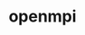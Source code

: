 ---
title: "openmpi"
layout: cache
categories: [package, develop]
meta: {"compilers": ["gcc@10.3.0", "gcc@11.1.0", "gcc@11.4.0", "gcc@12.3.0", "gcc@12.4.0", "gcc@13.2.0", "gcc@7.3.1", "gcc@9.4.0", "intel-oneapi-compilers@2024.1.0", "intel-oneapi-compilers@2024.2.1", "intel-oneapi-compilers@2025.1.0"], "num_specs": 172, "num_specs_by_stack": {"aws-isc": 5, "aws-isc-aarch64": 5, "aws-pcluster-neoverse_v1": 9, "aws-pcluster-x86_64_v4": 18, "data-vis-sdk": 8, "e4s": 7, "e4s-cray-sles": 2, "e4s-neoverse_v1": 2, "e4s-oneapi": 9, "e4s-power": 1, "ml-linux-aarch64-cpu": 8, "ml-linux-aarch64-cuda": 16, "ml-linux-x86_64-cpu": 8, "ml-linux-x86_64-cuda": 14, "radiuss-aws": 16, "radiuss-aws-aarch64": 36, "root": 172, "tutorial": 15}, "oss": ["amzn2", "sle_hpc15", "ubuntu20.04", "ubuntu22.04", "ubuntu24.04"], "platforms": ["linux"], "stacks": ["aws-isc", "aws-isc-aarch64", "aws-pcluster-neoverse_v1", "aws-pcluster-x86_64_v4", "data-vis-sdk", "e4s", "e4s-cray-sles", "e4s-neoverse_v1", "e4s-oneapi", "e4s-power", "ml-linux-aarch64-cpu", "ml-linux-aarch64-cuda", "ml-linux-x86_64-cpu", "ml-linux-x86_64-cuda", "radiuss-aws", "radiuss-aws-aarch64", "root", "tutorial"], "targets": ["aarch64", "neoverse_v1", "ppc64le", "x86_64_v3", "x86_64_v4"], "versions": ["4.1.7", "5.0.5", "5.0.6", "5.0.7"]}
spec_details: [{"compiler": "gcc@11.1.0", "hash": "26ith6a3ept7nnl262cehr62kl5hvexy", "os": "ubuntu20.04", "platform": "linux", "size": "-", "stacks": ["data-vis-sdk", "root"], "target": "x86_64_v3", "variants": ["+atomics", "build_system=autotools", "~cuda", "~debug", "fabrics:=none", "~gpfs", "~internal-hwloc", "~internal-libevent", "~internal-pmix", "~ipv6", "~java", "~lustre", "~memchecker", "~openshmem", "~romio", "romio-filesystem:=none", "+rsh", "schedulers:=none", "~static", "~two_level_namespace", "+vt", "+wrapper-rpath"], "versions": ["5.0.7"]}, {"compiler": "gcc@11.1.0", "hash": "2ajp2gztnyrluublmgofuqui5te7rbww", "os": "ubuntu20.04", "platform": "linux", "size": "-", "stacks": ["data-vis-sdk", "root"], "target": "x86_64_v3", "variants": ["+atomics", "build_system=autotools", "~cuda", "~debug", "fabrics:=none", "~gpfs", "~internal-hwloc", "~internal-libevent", "~internal-pmix", "~ipv6", "~java", "~lustre", "~memchecker", "~openshmem", "~romio", "romio-filesystem:=none", "+rsh", "schedulers:=none", "~static", "~two_level_namespace", "+vt", "+wrapper-rpath"], "versions": ["5.0.7"]}, {"compiler": "gcc@13.2.0", "hash": "2asq3l3vx6yn3gsdc426qeymxyinx3re", "os": "ubuntu24.04", "platform": "linux", "size": "-", "stacks": ["ml-linux-aarch64-cuda", "root"], "target": "aarch64", "variants": ["+atomics", "build_system=autotools", "+cuda", "cuda_arch:=80", "~debug", "fabrics:=none", "~gpfs", "~internal-hwloc", "~internal-libevent", "~internal-pmix", "~ipv6", "~java", "~lustre", "~memchecker", "~openshmem", "~romio", "romio-filesystem:=none", "+rsh", "schedulers:=none", "~static", "~two_level_namespace", "+vt", "+wrapper-rpath"], "versions": ["5.0.7"]}, {"compiler": "gcc@13.2.0", "hash": "2e4odhewo5jylii5ig7iq5232737mawx", "os": "ubuntu24.04", "platform": "linux", "size": "-", "stacks": ["ml-linux-aarch64-cuda", "root"], "target": "aarch64", "variants": ["+atomics", "build_system=autotools", "+cuda", "cuda_arch:=80", "~debug", "fabrics:=none", "~gpfs", "~internal-hwloc", "~internal-libevent", "~internal-pmix", "~ipv6", "~java", "~lustre", "~memchecker", "~openshmem", "~romio", "romio-filesystem:=none", "+rsh", "schedulers:=none", "~static", "~two_level_namespace", "+vt", "+wrapper-rpath"], "versions": ["5.0.7"]}, {"compiler": "gcc@12.4.0", "hash": "2fwyugfvtm7fcz3b3rwvlexo7voy7mcw", "os": "amzn2", "platform": "linux", "size": "-", "stacks": ["aws-pcluster-neoverse_v1", "root"], "target": "neoverse_v1", "variants": ["~atomics", "build_system=autotools", "~cuda", "~debug", "fabrics:=ofi", "~gpfs", "~internal-hwloc", "~internal-libevent", "~internal-pmix", "~ipv6", "~java", "~lustre", "~memchecker", "~openshmem", "+romio", "romio-filesystem:=none", "+rsh", "schedulers:=slurm", "~static", "~two_level_namespace", "+vt", "+wrapper-rpath"], "versions": ["5.0.7"]}, {"compiler": "gcc@7.3.1", "hash": "2hbc5lmfw6thi7n4ssja5j6janf3bmx2", "os": "amzn2", "platform": "linux", "size": "-", "stacks": ["radiuss-aws-aarch64", "root"], "target": "aarch64", "variants": ["+atomics", "build_system=autotools", "~cuda", "~debug", "fabrics:=none", "~gpfs", "~internal-hwloc", "~internal-libevent", "~internal-pmix", "~ipv6", "~java", "~lustre", "~memchecker", "~openshmem", "~romio", "romio-filesystem:=none", "+rsh", "schedulers:=none", "~static", "~two_level_namespace", "+vt", "+wrapper-rpath"], "versions": ["5.0.7"]}, {"compiler": "gcc@13.2.0", "hash": "2ik6e6kgpco7ffsrlzgvs4a76g2igj3p", "os": "ubuntu24.04", "platform": "linux", "size": "-", "stacks": ["ml-linux-x86_64-cuda", "root"], "target": "x86_64_v3", "variants": ["+atomics", "build_system=autotools", "+cuda", "cuda_arch:=80", "~debug", "fabrics:=none", "~gpfs", "~internal-hwloc", "~internal-libevent", "~internal-pmix", "~ipv6", "~java", "~lustre", "~memchecker", "~openshmem", "~romio", "romio-filesystem:=none", "+rsh", "schedulers:=none", "~static", "~two_level_namespace", "+vt", "+wrapper-rpath"], "versions": ["5.0.7"]}, {"compiler": "gcc@11.4.0", "hash": "2wa5nfnhelfl4iv7k7b4qdhdnvadefxb", "os": "ubuntu22.04", "platform": "linux", "size": "-", "stacks": ["e4s", "root", "tutorial"], "target": "x86_64_v3", "variants": ["+atomics", "build_system=autotools", "~cuda", "~debug", "fabrics:=none", "~gpfs", "~internal-hwloc", "~internal-libevent", "~internal-pmix", "~ipv6", "~java", "~lustre", "~memchecker", "~openshmem", "~romio", "romio-filesystem:=none", "+rsh", "schedulers:=none", "~static", "~two_level_namespace", "+vt", "+wrapper-rpath"], "versions": ["5.0.7"]}, {"compiler": "gcc@7.3.1", "hash": "3czpnv3v47jmduxxx7ekn7dfihnlgneo", "os": "amzn2", "platform": "linux", "size": "-", "stacks": ["radiuss-aws", "root"], "target": "x86_64_v3", "variants": ["+atomics", "build_system=autotools", "~cuda", "~debug", "fabrics:=none", "~gpfs", "~internal-hwloc", "~internal-libevent", "~internal-pmix", "~ipv6", "~java", "~lustre", "~memchecker", "~openshmem", "~romio", "romio-filesystem:=none", "+rsh", "schedulers:=none", "~static", "~two_level_namespace", "+vt", "+wrapper-rpath"], "versions": ["5.0.7"]}, {"compiler": "gcc@13.2.0", "hash": "3odsipyo3w7ugcbni6eqzvcjhu55kxob", "os": "ubuntu24.04", "platform": "linux", "size": "-", "stacks": ["ml-linux-x86_64-cuda", "root"], "target": "x86_64_v3", "variants": ["+atomics", "build_system=autotools", "+cuda", "cuda_arch:=80", "~debug", "fabrics:=none", "~gpfs", "~internal-hwloc", "~internal-libevent", "~internal-pmix", "~ipv6", "~java", "~lustre", "~memchecker", "~openshmem", "~romio", "romio-filesystem:=none", "+rsh", "schedulers:=none", "~static", "~two_level_namespace", "+vt", "+wrapper-rpath"], "versions": ["5.0.7"]}, {"compiler": "intel-oneapi-compilers@2024.1.0", "hash": "3z7vokat6vrrwt5htr3fxxyoz2kkhi6o", "os": "amzn2", "platform": "linux", "size": "-", "stacks": ["aws-pcluster-x86_64_v4", "root"], "target": "x86_64_v4", "variants": ["~atomics", "build_system=autotools", "~cuda", "~debug", "fabrics:=ofi", "~gpfs", "~internal-hwloc", "~internal-libevent", "~internal-pmix", "~ipv6", "~java", "~lustre", "~memchecker", "~openshmem", "+romio", "romio-filesystem:=none", "+rsh", "schedulers:=slurm", "~static", "~two_level_namespace", "+vt", "+wrapper-rpath"], "versions": ["5.0.7"]}, {"compiler": "gcc@11.1.0", "hash": "3zwfyxqpev6aefexvvx4knyqjvbhpsws", "os": "ubuntu20.04", "platform": "linux", "size": "-", "stacks": ["data-vis-sdk", "root"], "target": "x86_64_v3", "variants": ["+atomics", "build_system=autotools", "~cuda", "~debug", "fabrics:=none", "~gpfs", "~internal-hwloc", "~internal-libevent", "~internal-pmix", "~ipv6", "~java", "~lustre", "~memchecker", "~openshmem", "~romio", "romio-filesystem:=none", "+rsh", "schedulers:=none", "~static", "~two_level_namespace", "+vt", "+wrapper-rpath"], "versions": ["5.0.7"]}, {"compiler": "intel-oneapi-compilers@2024.1.0", "hash": "4h3mqb76v3ys5wckt3joipl4x6afys43", "os": "amzn2", "platform": "linux", "size": "-", "stacks": ["aws-pcluster-x86_64_v4", "root"], "target": "x86_64_v4", "variants": ["~atomics", "build_system=autotools", "~cuda", "~debug", "fabrics:=ofi", "~gpfs", "~internal-hwloc", "~internal-libevent", "~internal-pmix", "~ipv6", "~java", "~lustre", "~memchecker", "~openshmem", "+romio", "romio-filesystem:=none", "+rsh", "schedulers:=slurm", "~static", "~two_level_namespace", "+vt", "+wrapper-rpath"], "versions": ["5.0.7"]}, {"compiler": "gcc@12.4.0", "hash": "4iffbzhfsijl5njipgxr4worwca52trj", "os": "amzn2", "platform": "linux", "size": "-", "stacks": ["aws-pcluster-neoverse_v1", "root"], "target": "neoverse_v1", "variants": ["~atomics", "build_system=autotools", "~cuda", "~debug", "fabrics:=ofi", "~gpfs", "~internal-hwloc", "~internal-libevent", "~internal-pmix", "~ipv6", "~java", "~lustre", "~memchecker", "~openshmem", "+romio", "romio-filesystem:=none", "+rsh", "schedulers:=slurm", "~static", "~two_level_namespace", "+vt", "+wrapper-rpath"], "versions": ["5.0.7"]}, {"compiler": "gcc@7.3.1", "hash": "4oa34gsmbjwlvr4qujxsyatvot2dv42j", "os": "amzn2", "platform": "linux", "size": "-", "stacks": ["aws-isc-aarch64", "root"], "target": "aarch64", "variants": ["+atomics", "build_system=autotools", "~cuda", "~debug", "fabrics:=ofi", "~gpfs", "~internal-hwloc", "~internal-libevent", "~internal-pmix", "~java", "~lustre", "~memchecker", "~openshmem", "~romio", "romio-filesystem:=none", "+rsh", "schedulers:=none", "~static", "~two_level_namespace", "+vt", "+wrapper-rpath"], "versions": ["5.0.6"]}, {"compiler": "gcc@13.2.0", "hash": "4puvdprhrhfzd4ax4ko7xmjixe53ruvn", "os": "ubuntu24.04", "platform": "linux", "size": "-", "stacks": ["ml-linux-x86_64-cuda", "root"], "target": "x86_64_v3", "variants": ["+atomics", "build_system=autotools", "+cuda", "cuda_arch:=80", "~debug", "fabrics:=none", "~gpfs", "~internal-hwloc", "~internal-libevent", "~internal-pmix", "~ipv6", "~java", "~lustre", "~memchecker", "~openshmem", "~romio", "romio-filesystem:=none", "+rsh", "schedulers:=none", "~static", "~two_level_namespace", "+vt", "+wrapper-rpath"], "versions": ["5.0.7"]}, {"compiler": "gcc@7.3.1", "hash": "4sn5o7nout7jdplsvmozos2smvald5kk", "os": "amzn2", "platform": "linux", "size": "-", "stacks": ["radiuss-aws", "root"], "target": "x86_64_v3", "variants": ["+atomics", "build_system=autotools", "~cuda", "~debug", "fabrics:=none", "~gpfs", "~internal-hwloc", "~internal-libevent", "~internal-pmix", "~ipv6", "~java", "~lustre", "~memchecker", "~openshmem", "~romio", "romio-filesystem:=none", "+rsh", "schedulers:=none", "~static", "~two_level_namespace", "+vt", "+wrapper-rpath"], "versions": ["5.0.7"]}, {"compiler": "gcc@13.2.0", "hash": "4sqman445ckwkctbrt37fcjkiu4n5ktf", "os": "ubuntu24.04", "platform": "linux", "size": "-", "stacks": ["ml-linux-aarch64-cuda", "root"], "target": "aarch64", "variants": ["+atomics", "build_system=autotools", "+cuda", "cuda_arch:=80", "~debug", "fabrics:=none", "~gpfs", "~internal-hwloc", "~internal-libevent", "~internal-pmix", "~ipv6", "~java", "~lustre", "~memchecker", "~openshmem", "~romio", "romio-filesystem:=none", "+rsh", "schedulers:=none", "~static", "~two_level_namespace", "+vt", "+wrapper-rpath"], "versions": ["5.0.7"]}, {"compiler": "gcc@13.2.0", "hash": "4urwbgujg2akputpyngdorgtotm57fhu", "os": "ubuntu24.04", "platform": "linux", "size": "-", "stacks": ["ml-linux-aarch64-cuda", "root"], "target": "aarch64", "variants": ["+atomics", "build_system=autotools", "+cuda", "cuda_arch:=80", "~debug", "fabrics:=none", "~gpfs", "~internal-hwloc", "~internal-libevent", "~internal-pmix", "~ipv6", "~java", "~lustre", "~memchecker", "~openshmem", "~romio", "romio-filesystem:=none", "+rsh", "schedulers:=none", "~static", "~two_level_namespace", "+vt", "+wrapper-rpath"], "versions": ["5.0.7"]}, {"compiler": "gcc@13.2.0", "hash": "523p4ogaq457oohrj4wne2gftfariior", "os": "ubuntu24.04", "platform": "linux", "size": "-", "stacks": ["ml-linux-x86_64-cpu", "root"], "target": "x86_64_v3", "variants": ["+atomics", "build_system=autotools", "~cuda", "~debug", "fabrics:=none", "~gpfs", "~internal-hwloc", "~internal-libevent", "~internal-pmix", "~ipv6", "~java", "~lustre", "~memchecker", "~openshmem", "~romio", "romio-filesystem:=none", "+rsh", "schedulers:=none", "~static", "~two_level_namespace", "+vt", "+wrapper-rpath"], "versions": ["5.0.7"]}, {"compiler": "gcc@11.4.0", "hash": "56otehdu2b3lrrvi2yhxn5wbnar4lgwo", "os": "ubuntu22.04", "platform": "linux", "size": "-", "stacks": ["e4s", "root", "tutorial"], "target": "x86_64_v3", "variants": ["+atomics", "build_system=autotools", "~cuda", "~debug", "fabrics:=none", "~gpfs", "~internal-hwloc", "~internal-libevent", "~internal-pmix", "~ipv6", "~java", "~lustre", "~memchecker", "~openshmem", "~romio", "romio-filesystem:=none", "+rsh", "schedulers:=none", "~static", "~two_level_namespace", "+vt", "+wrapper-rpath"], "versions": ["5.0.7"]}, {"compiler": "gcc@13.2.0", "hash": "5h5qlda42ahhcp5en5n3hqsfibl6wlv2", "os": "ubuntu24.04", "platform": "linux", "size": "-", "stacks": ["ml-linux-x86_64-cuda", "root"], "target": "x86_64_v3", "variants": ["+atomics", "build_system=autotools", "+cuda", "cuda_arch:=80", "~debug", "fabrics:=none", "~gpfs", "~internal-hwloc", "~internal-libevent", "~internal-pmix", "~ipv6", "~java", "~lustre", "~memchecker", "~openshmem", "~romio", "romio-filesystem:=none", "+rsh", "schedulers:=none", "~static", "~two_level_namespace", "+vt", "+wrapper-rpath"], "versions": ["5.0.7"]}, {"compiler": "gcc@11.1.0", "hash": "5h5ufecufydli2n7jvjpnfedlivmupwi", "os": "ubuntu20.04", "platform": "linux", "size": "-", "stacks": ["data-vis-sdk", "root"], "target": "x86_64_v3", "variants": ["+atomics", "build_system=autotools", "~cuda", "~debug", "fabrics:=none", "~gpfs", "~internal-hwloc", "~internal-libevent", "~internal-pmix", "~ipv6", "~java", "~lustre", "~memchecker", "~openshmem", "~romio", "romio-filesystem:=none", "+rsh", "schedulers:=none", "~static", "~two_level_namespace", "+vt", "+wrapper-rpath"], "versions": ["5.0.7"]}, {"compiler": "gcc@9.4.0", "hash": "5idmqfc5zd2gfowofj4wlgsepkopf3kn", "os": "ubuntu20.04", "platform": "linux", "size": "-", "stacks": ["e4s-power", "root"], "target": "ppc64le", "variants": ["+atomics", "build_system=autotools", "~cuda", "~debug", "fabrics:=none", "~gpfs", "~internal-hwloc", "~internal-libevent", "~internal-pmix", "~java", "~lustre", "~memchecker", "~openshmem", "~romio", "romio-filesystem:=none", "+rsh", "schedulers:=none", "~static", "~two_level_namespace", "+vt", "+wrapper-rpath"], "versions": ["5.0.6"]}, {"compiler": "gcc@13.2.0", "hash": "5mbczld4r7qtfpdz6qqwbeih3nqpstg4", "os": "ubuntu24.04", "platform": "linux", "size": "-", "stacks": ["ml-linux-aarch64-cpu", "root"], "target": "aarch64", "variants": ["+atomics", "build_system=autotools", "~cuda", "~debug", "fabrics:=none", "~gpfs", "~internal-hwloc", "~internal-libevent", "~internal-pmix", "~ipv6", "~java", "~lustre", "~memchecker", "~openshmem", "~romio", "romio-filesystem:=none", "+rsh", "schedulers:=none", "~static", "~two_level_namespace", "+vt", "+wrapper-rpath"], "versions": ["5.0.7"]}, {"compiler": "gcc@10.3.0", "hash": "5tyyufsdndmxcf57q7xoewpwrq3oqv76", "os": "sle_hpc15", "platform": "linux", "size": "-", "stacks": ["e4s-cray-sles", "root"], "target": "x86_64_v4", "variants": ["+atomics", "build_system=autotools", "~cuda", "~debug", "fabrics:=none", "~gpfs", "~internal-hwloc", "~internal-libevent", "~internal-pmix", "~java", "~lustre", "~memchecker", "~openshmem", "~romio", "romio-filesystem:=none", "+rsh", "schedulers:=none", "~static", "~two_level_namespace", "+vt", "+wrapper-rpath"], "versions": ["5.0.5"]}, {"compiler": "gcc@13.2.0", "hash": "65sx5s7aadac7pbc6erp3trbocps6o2g", "os": "ubuntu24.04", "platform": "linux", "size": "-", "stacks": ["ml-linux-x86_64-cuda", "root"], "target": "x86_64_v3", "variants": ["+atomics", "build_system=autotools", "+cuda", "cuda_arch:=80", "~debug", "fabrics:=none", "~gpfs", "~internal-hwloc", "~internal-libevent", "~internal-pmix", "~ipv6", "~java", "~lustre", "~memchecker", "~openshmem", "~romio", "romio-filesystem:=none", "+rsh", "schedulers:=none", "~static", "~two_level_namespace", "+vt", "+wrapper-rpath"], "versions": ["5.0.7"]}, {"compiler": "gcc@7.3.1", "hash": "6rza6goh4bkvlojmzdset5rmmptkuggb", "os": "amzn2", "platform": "linux", "size": "-", "stacks": ["radiuss-aws-aarch64", "root"], "target": "aarch64", "variants": ["+atomics", "build_system=autotools", "~cuda", "~debug", "fabrics:=none", "~gpfs", "~internal-hwloc", "~internal-libevent", "~internal-pmix", "~ipv6", "~java", "~lustre", "~memchecker", "~openshmem", "~romio", "romio-filesystem:=none", "+rsh", "schedulers:=none", "~static", "~two_level_namespace", "+vt", "+wrapper-rpath"], "versions": ["5.0.7"]}, {"compiler": "gcc@7.3.1", "hash": "72gzar6xjrif5zslkd3bohhygcuggrvl", "os": "amzn2", "platform": "linux", "size": "-", "stacks": ["radiuss-aws-aarch64", "root"], "target": "aarch64", "variants": ["+atomics", "build_system=autotools", "~cuda", "~debug", "fabrics:=none", "~gpfs", "~internal-hwloc", "~internal-libevent", "~internal-pmix", "~ipv6", "~java", "~lustre", "~memchecker", "~openshmem", "~romio", "romio-filesystem:=none", "+rsh", "schedulers:=none", "~static", "~two_level_namespace", "+vt", "+wrapper-rpath"], "versions": ["5.0.7"]}, {"compiler": "gcc@11.4.0", "hash": "7biavdmnhmob5ywe4zi2xunoj6jr7owg", "os": "ubuntu22.04", "platform": "linux", "size": "-", "stacks": ["e4s", "root", "tutorial"], "target": "x86_64_v3", "variants": ["+atomics", "build_system=autotools", "~cuda", "~debug", "fabrics:=none", "~gpfs", "~internal-hwloc", "~internal-libevent", "~internal-pmix", "~ipv6", "~java", "~lustre", "~memchecker", "~openshmem", "~romio", "romio-filesystem:=none", "+rsh", "schedulers:=none", "~static", "~two_level_namespace", "+vt", "+wrapper-rpath"], "versions": ["5.0.7"]}, {"compiler": "intel-oneapi-compilers@2024.1.0", "hash": "7ezzgllt6omzvdv3ss43pzo76qlk7hqw", "os": "amzn2", "platform": "linux", "size": "-", "stacks": ["aws-pcluster-x86_64_v4", "root"], "target": "x86_64_v3", "variants": ["~atomics", "build_system=autotools", "~cuda", "~debug", "fabrics:=ofi", "~gpfs", "~internal-hwloc", "~internal-libevent", "~internal-pmix", "~ipv6", "~java", "~lustre", "~memchecker", "~openshmem", "+romio", "romio-filesystem:=none", "+rsh", "schedulers:=slurm", "~static", "~two_level_namespace", "+vt", "+wrapper-rpath"], "versions": ["5.0.7"]}, {"compiler": "gcc@7.3.1", "hash": "7fru7uiqn7zy5uvbe6vqdwl7bvsnh5r4", "os": "amzn2", "platform": "linux", "size": "-", "stacks": ["radiuss-aws-aarch64", "root"], "target": "aarch64", "variants": ["+atomics", "build_system=autotools", "~cuda", "~debug", "fabrics:=none", "~gpfs", "~internal-hwloc", "~internal-libevent", "~internal-pmix", "~ipv6", "~java", "~lustre", "~memchecker", "~openshmem", "~romio", "romio-filesystem:=none", "+rsh", "schedulers:=none", "~static", "~two_level_namespace", "+vt", "+wrapper-rpath"], "versions": ["5.0.7"]}, {"compiler": "gcc@11.4.0", "hash": "7mzk6p2456a6ranfcwkvpwp3cx6hmhjw", "os": "ubuntu22.04", "platform": "linux", "size": "-", "stacks": ["e4s", "root", "tutorial"], "target": "x86_64_v3", "variants": ["+atomics", "build_system=autotools", "~cuda", "~debug", "fabrics:=none", "~gpfs", "~internal-hwloc", "~internal-libevent", "~internal-pmix", "~ipv6", "~java", "~lustre", "~memchecker", "~openshmem", "~romio", "romio-filesystem:=none", "+rsh", "schedulers:=none", "~static", "~two_level_namespace", "+vt", "+wrapper-rpath"], "versions": ["5.0.7"]}, {"compiler": "gcc@7.3.1", "hash": "7nsgqhekeymypkdsaflfiuatk456u7bg", "os": "amzn2", "platform": "linux", "size": "-", "stacks": ["radiuss-aws", "root"], "target": "x86_64_v3", "variants": ["+atomics", "build_system=autotools", "~cuda", "~debug", "fabrics:=none", "~gpfs", "~internal-hwloc", "~internal-libevent", "~internal-pmix", "~ipv6", "~java", "~lustre", "~memchecker", "~openshmem", "~romio", "romio-filesystem:=none", "+rsh", "schedulers:=none", "~static", "~two_level_namespace", "+vt", "+wrapper-rpath"], "versions": ["5.0.7"]}, {"compiler": "gcc@13.2.0", "hash": "a62pv7rnnknn27a5jhxrykbgz3h65k6c", "os": "ubuntu24.04", "platform": "linux", "size": "-", "stacks": ["ml-linux-aarch64-cuda", "root"], "target": "aarch64", "variants": ["+atomics", "build_system=autotools", "+cuda", "cuda_arch:=80", "~debug", "fabrics:=none", "~gpfs", "~internal-hwloc", "~internal-libevent", "~internal-pmix", "~ipv6", "~java", "~lustre", "~memchecker", "~openshmem", "~romio", "romio-filesystem:=none", "+rsh", "schedulers:=none", "~static", "~two_level_namespace", "+vt", "+wrapper-rpath"], "versions": ["5.0.7"]}, {"compiler": "gcc@13.2.0", "hash": "annh7wukhriwlot26wnbncgz2l3ggx4k", "os": "ubuntu24.04", "platform": "linux", "size": "-", "stacks": ["ml-linux-x86_64-cuda", "root"], "target": "x86_64_v3", "variants": ["+atomics", "build_system=autotools", "+cuda", "cuda_arch:=80", "~debug", "fabrics:=none", "~gpfs", "~internal-hwloc", "~internal-libevent", "~internal-pmix", "~ipv6", "~java", "~lustre", "~memchecker", "~openshmem", "~romio", "romio-filesystem:=none", "+rsh", "schedulers:=none", "~static", "~two_level_namespace", "+vt", "+wrapper-rpath"], "versions": ["5.0.7"]}, {"compiler": "gcc@12.3.0", "hash": "aoqu25nx73ksiry3w344nx2jrk2ag7no", "os": "ubuntu22.04", "platform": "linux", "size": "-", "stacks": ["root", "tutorial"], "target": "x86_64_v3", "variants": ["+atomics", "build_system=autotools", "~cuda", "~debug", "fabrics:=none", "~gpfs", "~internal-hwloc", "~internal-libevent", "~internal-pmix", "~ipv6", "~java", "~lustre", "~memchecker", "~openshmem", "~romio", "romio-filesystem:=none", "+rsh", "schedulers:=none", "~static", "~two_level_namespace", "+vt", "+wrapper-rpath"], "versions": ["5.0.7"]}, {"compiler": "gcc@7.3.1", "hash": "ap3rjwpku6yjpgqgwgp7z77i6g724m6h", "os": "amzn2", "platform": "linux", "size": "-", "stacks": ["radiuss-aws-aarch64", "root"], "target": "aarch64", "variants": ["+atomics", "build_system=autotools", "~cuda", "~debug", "fabrics:=none", "~gpfs", "~internal-hwloc", "~internal-libevent", "~internal-pmix", "~ipv6", "~java", "~lustre", "~memchecker", "~openshmem", "~romio", "romio-filesystem:=none", "+rsh", "schedulers:=none", "~static", "~two_level_namespace", "+vt", "+wrapper-rpath"], "versions": ["5.0.7"]}, {"compiler": "gcc@7.3.1", "hash": "apzbqrrnboijych6ln2cab7y6bisnsug", "os": "amzn2", "platform": "linux", "size": "-", "stacks": ["radiuss-aws-aarch64", "root"], "target": "aarch64", "variants": ["+atomics", "build_system=autotools", "~cuda", "~debug", "fabrics:=none", "~gpfs", "~internal-hwloc", "~internal-libevent", "~internal-pmix", "~ipv6", "~java", "~lustre", "~memchecker", "~openshmem", "~romio", "romio-filesystem:=none", "+rsh", "schedulers:=none", "~static", "~two_level_namespace", "+vt", "+wrapper-rpath"], "versions": ["5.0.7"]}, {"compiler": "gcc@12.4.0", "hash": "avs3qr7tmhyxj4yienbtv5pkwzfuw2ff", "os": "amzn2", "platform": "linux", "size": "-", "stacks": ["aws-pcluster-neoverse_v1", "root"], "target": "neoverse_v1", "variants": ["~atomics", "build_system=autotools", "~cuda", "~debug", "fabrics:=ofi", "~gpfs", "~internal-hwloc", "~internal-libevent", "~internal-pmix", "~ipv6", "~java", "~lustre", "~memchecker", "~openshmem", "+romio", "romio-filesystem:=none", "+rsh", "schedulers:=slurm", "~static", "~two_level_namespace", "+vt", "+wrapper-rpath"], "versions": ["5.0.7"]}, {"compiler": "gcc@7.3.1", "hash": "ay55khiplgre4dgt4ls3nz27q4jjatnw", "os": "amzn2", "platform": "linux", "size": "-", "stacks": ["aws-isc", "root"], "target": "x86_64_v3", "variants": ["+atomics", "build_system=autotools", "~cuda", "~debug", "fabrics:=ofi", "~gpfs", "~internal-hwloc", "~internal-libevent", "~internal-pmix", "~java", "~lustre", "~memchecker", "~openshmem", "~romio", "romio-filesystem:=none", "+rsh", "schedulers:=none", "~static", "~two_level_namespace", "+vt", "+wrapper-rpath"], "versions": ["5.0.6"]}, {"compiler": "intel-oneapi-compilers@2024.1.0", "hash": "b2biykfmxeofddnyfyivi4guiw24yeml", "os": "amzn2", "platform": "linux", "size": "-", "stacks": ["aws-pcluster-x86_64_v4", "root"], "target": "x86_64_v4", "variants": ["~atomics", "build_system=autotools", "~cuda", "~debug", "fabrics:=ofi", "~gpfs", "~internal-hwloc", "~internal-libevent", "~internal-pmix", "~ipv6", "~java", "~lustre", "~memchecker", "~openshmem", "+romio", "romio-filesystem:=none", "+rsh", "schedulers:=slurm", "~static", "~two_level_namespace", "+vt", "+wrapper-rpath"], "versions": ["5.0.7"]}, {"compiler": "gcc@13.2.0", "hash": "b6cxkk7hgavwaikwrccfra32r5xyg3yl", "os": "ubuntu24.04", "platform": "linux", "size": "-", "stacks": ["ml-linux-x86_64-cpu", "root"], "target": "x86_64_v3", "variants": ["+atomics", "build_system=autotools", "~cuda", "~debug", "fabrics:=none", "~gpfs", "~internal-hwloc", "~internal-libevent", "~internal-pmix", "~ipv6", "~java", "~lustre", "~memchecker", "~openshmem", "~romio", "romio-filesystem:=none", "+rsh", "schedulers:=none", "~static", "~two_level_namespace", "+vt", "+wrapper-rpath"], "versions": ["5.0.7"]}, {"compiler": "gcc@12.4.0", "hash": "bllxotbqd7gcai66qhsj4a2527kcc5sn", "os": "amzn2", "platform": "linux", "size": "-", "stacks": ["aws-pcluster-neoverse_v1", "root"], "target": "neoverse_v1", "variants": ["~atomics", "build_system=autotools", "~cuda", "~debug", "fabrics:=ofi", "~gpfs", "~internal-hwloc", "~internal-libevent", "~internal-pmix", "~ipv6", "~java", "~lustre", "~memchecker", "~openshmem", "+romio", "romio-filesystem:=none", "+rsh", "schedulers:=slurm", "~static", "~two_level_namespace", "+vt", "+wrapper-rpath"], "versions": ["5.0.7"]}, {"compiler": "gcc@13.2.0", "hash": "cfae53jcb3jtckmeqin4dtpop6bfrhdt", "os": "ubuntu24.04", "platform": "linux", "size": "-", "stacks": ["ml-linux-aarch64-cpu", "root"], "target": "aarch64", "variants": ["+atomics", "build_system=autotools", "~cuda", "~debug", "fabrics:=none", "~gpfs", "~internal-hwloc", "~internal-libevent", "~internal-pmix", "~ipv6", "~java", "~lustre", "~memchecker", "~openshmem", "~romio", "romio-filesystem:=none", "+rsh", "schedulers:=none", "~static", "~two_level_namespace", "+vt", "+wrapper-rpath"], "versions": ["5.0.7"]}, {"compiler": "gcc@7.3.1", "hash": "cgb626qokvvyzomwbhfmnllasnq2wo6b", "os": "amzn2", "platform": "linux", "size": "-", "stacks": ["aws-isc", "root"], "target": "x86_64_v3", "variants": ["+atomics", "build_system=autotools", "~cuda", "~debug", "fabrics:=auto", "~gpfs", "~internal-hwloc", "~internal-libevent", "~internal-pmix", "~java", "~lustre", "~memchecker", "~openshmem", "~romio", "romio-filesystem:=none", "+rsh", "schedulers:=none", "~static", "~two_level_namespace", "+vt", "+wrapper-rpath"], "versions": ["5.0.6"]}, {"compiler": "gcc@13.2.0", "hash": "chuskm2ut23e5qwgcm3xswriyeyndfkl", "os": "ubuntu24.04", "platform": "linux", "size": "-", "stacks": ["ml-linux-aarch64-cuda", "root"], "target": "aarch64", "variants": ["+atomics", "build_system=autotools", "+cuda", "cuda_arch:=80", "~debug", "fabrics:=none", "~gpfs", "~internal-hwloc", "~internal-libevent", "~internal-pmix", "~ipv6", "~java", "~lustre", "~memchecker", "~openshmem", "~romio", "romio-filesystem:=none", "+rsh", "schedulers:=none", "~static", "~two_level_namespace", "+vt", "+wrapper-rpath"], "versions": ["5.0.7"]}, {"compiler": "intel-oneapi-compilers@2024.1.0", "hash": "cqwiiv2vnxlwjr34j43kuoluijz2fzrb", "os": "amzn2", "platform": "linux", "size": "-", "stacks": ["aws-pcluster-x86_64_v4", "root"], "target": "x86_64_v3", "variants": ["~atomics", "build_system=autotools", "~cuda", "~debug", "fabrics:=ofi", "~gpfs", "~internal-hwloc", "~internal-libevent", "~internal-pmix", "~ipv6", "~java", "~lustre", "~memchecker", "~openshmem", "+romio", "romio-filesystem:=none", "+rsh", "schedulers:=slurm", "~static", "~two_level_namespace", "+vt", "+wrapper-rpath"], "versions": ["5.0.7"]}, {"compiler": "gcc@7.3.1", "hash": "cv3i5r4xydyuk7obwm5tv4v57bgvdti2", "os": "amzn2", "platform": "linux", "size": "-", "stacks": ["radiuss-aws-aarch64", "root"], "target": "aarch64", "variants": ["+atomics", "build_system=autotools", "~cuda", "~debug", "fabrics:=none", "~gpfs", "~internal-hwloc", "~internal-libevent", "~internal-pmix", "~ipv6", "~java", "~lustre", "~memchecker", "~openshmem", "~romio", "romio-filesystem:=none", "+rsh", "schedulers:=none", "~static", "~two_level_namespace", "+vt", "+wrapper-rpath"], "versions": ["5.0.7"]}, {"compiler": "gcc@7.3.1", "hash": "dtxw7yn5jc7z6oylfs5ztxe5yor2pitx", "os": "amzn2", "platform": "linux", "size": "-", "stacks": ["radiuss-aws-aarch64", "root"], "target": "aarch64", "variants": ["+atomics", "build_system=autotools", "~cuda", "~debug", "fabrics:=none", "~gpfs", "~internal-hwloc", "~internal-libevent", "~internal-pmix", "~ipv6", "~java", "~lustre", "~memchecker", "~openshmem", "~romio", "romio-filesystem:=none", "+rsh", "schedulers:=none", "~static", "~two_level_namespace", "+vt", "+wrapper-rpath"], "versions": ["5.0.7"]}, {"compiler": "gcc@7.3.1", "hash": "e2qd4cfqaeriuiwxifbwbiqqharbkrm3", "os": "amzn2", "platform": "linux", "size": "-", "stacks": ["radiuss-aws-aarch64", "root"], "target": "aarch64", "variants": ["+atomics", "build_system=autotools", "~cuda", "~debug", "fabrics:=none", "~gpfs", "~internal-hwloc", "~internal-libevent", "~internal-pmix", "~ipv6", "~java", "~lustre", "~memchecker", "~openshmem", "~romio", "romio-filesystem:=none", "+rsh", "schedulers:=none", "~static", "~two_level_namespace", "+vt", "+wrapper-rpath"], "versions": ["5.0.7"]}, {"compiler": "gcc@12.3.0", "hash": "ecoicpyqyz4jo3ujgemaod7neydrypmv", "os": "ubuntu22.04", "platform": "linux", "size": "-", "stacks": ["root", "tutorial"], "target": "x86_64_v3", "variants": ["+atomics", "build_system=autotools", "~cuda", "~debug", "fabrics:=none", "~gpfs", "~internal-hwloc", "~internal-libevent", "~internal-pmix", "~ipv6", "~java", "~lustre", "~memchecker", "~openshmem", "~romio", "romio-filesystem:=none", "+rsh", "schedulers:=none", "~static", "~two_level_namespace", "+vt", "+wrapper-rpath"], "versions": ["5.0.7"]}, {"compiler": "gcc@7.3.1", "hash": "edocherqjh6h36ggwvjkf3svzz6mxwz2", "os": "amzn2", "platform": "linux", "size": "-", "stacks": ["radiuss-aws-aarch64", "root"], "target": "aarch64", "variants": ["+atomics", "build_system=autotools", "~cuda", "~debug", "fabrics:=none", "~gpfs", "~internal-hwloc", "~internal-libevent", "~internal-pmix", "~ipv6", "~java", "~lustre", "~memchecker", "~openshmem", "~romio", "romio-filesystem:=none", "+rsh", "schedulers:=none", "~static", "~two_level_namespace", "+vt", "+wrapper-rpath"], "versions": ["5.0.7"]}, {"compiler": "gcc@13.2.0", "hash": "egrzw7zoxxwx4dnukvsqqlypwutehu4j", "os": "ubuntu24.04", "platform": "linux", "size": "-", "stacks": ["ml-linux-aarch64-cpu", "root"], "target": "aarch64", "variants": ["+atomics", "build_system=autotools", "~cuda", "~debug", "fabrics:=none", "~gpfs", "~internal-hwloc", "~internal-libevent", "~internal-pmix", "~ipv6", "~java", "~lustre", "~memchecker", "~openshmem", "~romio", "romio-filesystem:=none", "+rsh", "schedulers:=none", "~static", "~two_level_namespace", "+vt", "+wrapper-rpath"], "versions": ["5.0.7"]}, {"compiler": "gcc@7.3.1", "hash": "exkzb3vz5fydf47b53o7ixrhk3pcsdkv", "os": "amzn2", "platform": "linux", "size": "-", "stacks": ["radiuss-aws-aarch64", "root"], "target": "aarch64", "variants": ["+atomics", "build_system=autotools", "~cuda", "~debug", "fabrics:=none", "~gpfs", "~internal-hwloc", "~internal-libevent", "~internal-pmix", "~ipv6", "~java", "~lustre", "~memchecker", "~openshmem", "~romio", "romio-filesystem:=none", "+rsh", "schedulers:=none", "~static", "~two_level_namespace", "+vt", "+wrapper-rpath"], "versions": ["5.0.7"]}, {"compiler": "gcc@7.3.1", "hash": "f2kb7lh7j4vjnoyc5d37qk4gu5pw4p55", "os": "amzn2", "platform": "linux", "size": "-", "stacks": ["radiuss-aws", "root"], "target": "x86_64_v3", "variants": ["+atomics", "build_system=autotools", "~cuda", "~debug", "fabrics:=none", "~gpfs", "~internal-hwloc", "~internal-libevent", "~internal-pmix", "~ipv6", "~java", "~lustre", "~memchecker", "~openshmem", "~romio", "romio-filesystem:=none", "+rsh", "schedulers:=none", "~static", "~two_level_namespace", "+vt", "+wrapper-rpath"], "versions": ["5.0.7"]}, {"compiler": "intel-oneapi-compilers@2024.1.0", "hash": "fgh2mrs2aqpgaviijnsfx5ukcxuza6fl", "os": "amzn2", "platform": "linux", "size": "-", "stacks": ["aws-pcluster-x86_64_v4", "root"], "target": "x86_64_v4", "variants": ["~atomics", "build_system=autotools", "~cuda", "~debug", "fabrics:=ofi", "~gpfs", "~internal-hwloc", "~internal-libevent", "~internal-pmix", "~ipv6", "~java", "~lustre", "~memchecker", "~openshmem", "+romio", "romio-filesystem:=none", "+rsh", "schedulers:=slurm", "~static", "~two_level_namespace", "+vt", "+wrapper-rpath"], "versions": ["5.0.7"]}, {"compiler": "gcc@7.3.1", "hash": "fxezbxhbpcol4dgc6ks5w7cxsedsvjkd", "os": "amzn2", "platform": "linux", "size": "-", "stacks": ["radiuss-aws", "root"], "target": "x86_64_v3", "variants": ["+atomics", "build_system=autotools", "~cuda", "~debug", "fabrics:=none", "~gpfs", "~internal-hwloc", "~internal-libevent", "~internal-pmix", "~ipv6", "~java", "~lustre", "~memchecker", "~openshmem", "~romio", "romio-filesystem:=none", "+rsh", "schedulers:=none", "~static", "~two_level_namespace", "+vt", "+wrapper-rpath"], "versions": ["5.0.7"]}, {"compiler": "gcc@13.2.0", "hash": "g5gj7roypfgtkiomgymuq6f63u7h6kwe", "os": "ubuntu24.04", "platform": "linux", "size": "-", "stacks": ["ml-linux-aarch64-cuda", "root"], "target": "aarch64", "variants": ["+atomics", "build_system=autotools", "+cuda", "cuda_arch:=80", "~debug", "fabrics:=none", "~gpfs", "~internal-hwloc", "~internal-libevent", "~internal-pmix", "~ipv6", "~java", "~lustre", "~memchecker", "~openshmem", "~romio", "romio-filesystem:=none", "+rsh", "schedulers:=none", "~static", "~two_level_namespace", "+vt", "+wrapper-rpath"], "versions": ["5.0.7"]}, {"compiler": "gcc@11.4.0", "hash": "gdxdmf2qqxf2ewyuiv3nbplrniwqv7q2", "os": "ubuntu22.04", "platform": "linux", "size": "-", "stacks": ["e4s-neoverse_v1", "root"], "target": "neoverse_v1", "variants": ["+atomics", "build_system=autotools", "~cuda", "~debug", "fabrics:=none", "~gpfs", "~internal-hwloc", "~internal-libevent", "~internal-pmix", "~java", "~lustre", "~memchecker", "~openshmem", "~romio", "romio-filesystem:=none", "+rsh", "schedulers:=none", "~static", "~two_level_namespace", "+vt", "+wrapper-rpath"], "versions": ["5.0.5"]}, {"compiler": "intel-oneapi-compilers@2024.1.0", "hash": "gewg2xphos334oevh6uwziyh27ma3tpw", "os": "amzn2", "platform": "linux", "size": "-", "stacks": ["aws-pcluster-x86_64_v4", "root"], "target": "x86_64_v4", "variants": ["~atomics", "build_system=autotools", "~cuda", "~debug", "fabrics:=ofi", "~gpfs", "~internal-hwloc", "~internal-libevent", "~internal-pmix", "~ipv6", "~java", "~lustre", "~memchecker", "~openshmem", "+romio", "romio-filesystem:=none", "+rsh", "schedulers:=slurm", "~static", "~two_level_namespace", "+vt", "+wrapper-rpath"], "versions": ["5.0.7"]}, {"compiler": "gcc@7.3.1", "hash": "gkshl3nq65hlkj6n75pymqataobsgx2b", "os": "amzn2", "platform": "linux", "size": "-", "stacks": ["radiuss-aws-aarch64", "root"], "target": "aarch64", "variants": ["+atomics", "build_system=autotools", "~cuda", "~debug", "fabrics:=none", "~gpfs", "~internal-hwloc", "~internal-libevent", "~internal-pmix", "~ipv6", "~java", "~lustre", "~memchecker", "~openshmem", "~romio", "romio-filesystem:=none", "+rsh", "schedulers:=none", "~static", "~two_level_namespace", "+vt", "+wrapper-rpath"], "versions": ["5.0.7"]}, {"compiler": "intel-oneapi-compilers@2025.1.0", "hash": "gukrr5khd6hnikdd4qvylwype2uqpw56", "os": "ubuntu22.04", "platform": "linux", "size": "-", "stacks": ["e4s-oneapi", "root"], "target": "x86_64_v3", "variants": ["+atomics", "build_system=autotools", "~cuda", "~debug", "fabrics:=none", "~gpfs", "~internal-hwloc", "~internal-libevent", "~internal-pmix", "~ipv6", "~java", "~lustre", "~memchecker", "~openshmem", "~romio", "romio-filesystem:=none", "+rsh", "schedulers:=none", "~static", "~two_level_namespace", "+vt", "+wrapper-rpath"], "versions": ["5.0.7"]}, {"compiler": "intel-oneapi-compilers@2024.1.0", "hash": "hge2vdmyhgtoo7cb5nbz6lkjpkmu6v4x", "os": "amzn2", "platform": "linux", "size": "-", "stacks": ["aws-pcluster-x86_64_v4", "root"], "target": "x86_64_v4", "variants": ["~atomics", "build_system=autotools", "~cuda", "~debug", "fabrics:=ofi", "~gpfs", "~internal-hwloc", "~internal-libevent", "~internal-pmix", "~ipv6", "~java", "~lustre", "~memchecker", "~openshmem", "+romio", "romio-filesystem:=none", "+rsh", "schedulers:=slurm", "~static", "~two_level_namespace", "+vt", "+wrapper-rpath"], "versions": ["5.0.7"]}, {"compiler": "gcc@11.1.0", "hash": "hpfehifhzv2lradiui7e5nfa5x4vkjqi", "os": "ubuntu20.04", "platform": "linux", "size": "-", "stacks": ["data-vis-sdk", "root"], "target": "x86_64_v3", "variants": ["+atomics", "build_system=autotools", "~cuda", "~debug", "fabrics:=none", "~gpfs", "~internal-hwloc", "~internal-libevent", "~internal-pmix", "~ipv6", "~java", "~lustre", "~memchecker", "~openshmem", "~romio", "romio-filesystem:=none", "+rsh", "schedulers:=none", "~static", "~two_level_namespace", "+vt", "+wrapper-rpath"], "versions": ["5.0.7"]}, {"compiler": "intel-oneapi-compilers@2024.1.0", "hash": "ht27zypjaqv2pzvco4vdw3nxucczo6bi", "os": "amzn2", "platform": "linux", "size": "-", "stacks": ["aws-pcluster-x86_64_v4", "root"], "target": "x86_64_v4", "variants": ["~atomics", "build_system=autotools", "~cuda", "~debug", "fabrics:=ofi", "~gpfs", "~internal-hwloc", "~internal-libevent", "~internal-pmix", "~ipv6", "~java", "~lustre", "~memchecker", "~openshmem", "+romio", "romio-filesystem:=none", "+rsh", "schedulers:=slurm", "~static", "~two_level_namespace", "+vt", "+wrapper-rpath"], "versions": ["5.0.7"]}, {"compiler": "gcc@7.3.1", "hash": "hydw22fydiljxdahzh6rszjinikgt5xd", "os": "amzn2", "platform": "linux", "size": "-", "stacks": ["aws-isc-aarch64", "root"], "target": "aarch64", "variants": ["+atomics", "build_system=autotools", "~cuda", "~debug", "fabrics:=ofi", "~gpfs", "~internal-hwloc", "~internal-libevent", "~internal-pmix", "~java", "~lustre", "~memchecker", "~openshmem", "~romio", "romio-filesystem:=none", "+rsh", "schedulers:=none", "~static", "~two_level_namespace", "+vt", "+wrapper-rpath"], "versions": ["5.0.6"]}, {"compiler": "gcc@12.4.0", "hash": "hzajmt5ajz7mh5dcvmto5btdg6cgqvbs", "os": "amzn2", "platform": "linux", "size": "-", "stacks": ["aws-pcluster-neoverse_v1", "root"], "target": "neoverse_v1", "variants": ["~atomics", "build_system=autotools", "~cuda", "~debug", "fabrics:=ofi", "~gpfs", "~internal-hwloc", "~internal-libevent", "~internal-pmix", "~ipv6", "~java", "~lustre", "~memchecker", "~openshmem", "+romio", "romio-filesystem:=none", "+rsh", "schedulers:=slurm", "~static", "~two_level_namespace", "+vt", "+wrapper-rpath"], "versions": ["5.0.7"]}, {"compiler": "gcc@7.3.1", "hash": "i6tj54z5xfbbhlel7y4fxhl6oftaps4e", "os": "amzn2", "platform": "linux", "size": "-", "stacks": ["radiuss-aws-aarch64", "root"], "target": "aarch64", "variants": ["+atomics", "build_system=autotools", "~cuda", "~debug", "fabrics:=none", "~gpfs", "~internal-hwloc", "~internal-libevent", "~internal-pmix", "~ipv6", "~java", "~lustre", "~memchecker", "~openshmem", "~romio", "romio-filesystem:=none", "+rsh", "schedulers:=none", "~static", "~two_level_namespace", "+vt", "+wrapper-rpath"], "versions": ["5.0.7"]}, {"compiler": "gcc@7.3.1", "hash": "i7kjascysbguwkwckxhentwuqgjmewml", "os": "amzn2", "platform": "linux", "size": "-", "stacks": ["radiuss-aws-aarch64", "root"], "target": "aarch64", "variants": ["+atomics", "build_system=autotools", "~cuda", "~debug", "fabrics:=none", "~gpfs", "~internal-hwloc", "~internal-libevent", "~internal-pmix", "~ipv6", "~java", "~lustre", "~memchecker", "~openshmem", "~romio", "romio-filesystem:=none", "+rsh", "schedulers:=none", "~static", "~two_level_namespace", "+vt", "+wrapper-rpath"], "versions": ["5.0.7"]}, {"compiler": "gcc@13.2.0", "hash": "il4juz2f64zy5yrz7mbgkepklyfffvm5", "os": "ubuntu24.04", "platform": "linux", "size": "-", "stacks": ["ml-linux-aarch64-cpu", "root"], "target": "aarch64", "variants": ["+atomics", "build_system=autotools", "~cuda", "~debug", "fabrics:=none", "~gpfs", "~internal-hwloc", "~internal-libevent", "~internal-pmix", "~ipv6", "~java", "~lustre", "~memchecker", "~openshmem", "~romio", "romio-filesystem:=none", "+rsh", "schedulers:=none", "~static", "~two_level_namespace", "+vt", "+wrapper-rpath"], "versions": ["5.0.7"]}, {"compiler": "gcc@13.2.0", "hash": "ilxc3cx37kz6nsbfmccrnukycicgh5ad", "os": "ubuntu24.04", "platform": "linux", "size": "-", "stacks": ["ml-linux-x86_64-cuda", "root"], "target": "x86_64_v3", "variants": ["+atomics", "build_system=autotools", "+cuda", "cuda_arch:=80", "~debug", "fabrics:=none", "~gpfs", "~internal-hwloc", "~internal-libevent", "~internal-pmix", "~ipv6", "~java", "~lustre", "~memchecker", "~openshmem", "~romio", "romio-filesystem:=none", "+rsh", "schedulers:=none", "~static", "~two_level_namespace", "+vt", "+wrapper-rpath"], "versions": ["5.0.7"]}, {"compiler": "gcc@7.3.1", "hash": "inps357o5ulu6ti5wvnir4n3vjo6dltj", "os": "amzn2", "platform": "linux", "size": "-", "stacks": ["aws-isc-aarch64", "root"], "target": "aarch64", "variants": ["+atomics", "build_system=autotools", "~cuda", "~debug", "fabrics:=auto", "~gpfs", "~internal-hwloc", "~internal-libevent", "~internal-pmix", "~java", "~lustre", "~memchecker", "~openshmem", "~romio", "romio-filesystem:=none", "+rsh", "schedulers:=none", "~static", "~two_level_namespace", "+vt", "+wrapper-rpath"], "versions": ["5.0.6"]}, {"compiler": "gcc@7.3.1", "hash": "j2b3ly4axhb6czdjsukzkkovi22u4zf5", "os": "amzn2", "platform": "linux", "size": "-", "stacks": ["radiuss-aws-aarch64", "root"], "target": "aarch64", "variants": ["+atomics", "build_system=autotools", "~cuda", "~debug", "fabrics:=none", "~gpfs", "~internal-hwloc", "~internal-libevent", "~internal-pmix", "~ipv6", "~java", "~lustre", "~memchecker", "~openshmem", "~romio", "romio-filesystem:=none", "+rsh", "schedulers:=none", "~static", "~two_level_namespace", "+vt", "+wrapper-rpath"], "versions": ["5.0.7"]}, {"compiler": "gcc@13.2.0", "hash": "j3pilxsxyellxa4axphp7liv3mquzjc6", "os": "ubuntu24.04", "platform": "linux", "size": "-", "stacks": ["ml-linux-aarch64-cpu", "root"], "target": "aarch64", "variants": ["+atomics", "build_system=autotools", "~cuda", "~debug", "fabrics:=none", "~gpfs", "~internal-hwloc", "~internal-libevent", "~internal-pmix", "~ipv6", "~java", "~lustre", "~memchecker", "~openshmem", "~romio", "romio-filesystem:=none", "+rsh", "schedulers:=none", "~static", "~two_level_namespace", "+vt", "+wrapper-rpath"], "versions": ["5.0.7"]}, {"compiler": "gcc@7.3.1", "hash": "j77ptc4lkavz3e56h7ywtkrnyrrfwez7", "os": "amzn2", "platform": "linux", "size": "-", "stacks": ["radiuss-aws-aarch64", "root"], "target": "aarch64", "variants": ["+atomics", "build_system=autotools", "~cuda", "~debug", "fabrics:=none", "~gpfs", "~internal-hwloc", "~internal-libevent", "~internal-pmix", "~ipv6", "~java", "~lustre", "~memchecker", "~openshmem", "~romio", "romio-filesystem:=none", "+rsh", "schedulers:=none", "~static", "~two_level_namespace", "+vt", "+wrapper-rpath"], "versions": ["5.0.7"]}, {"compiler": "intel-oneapi-compilers@2024.1.0", "hash": "jfpu4lglkegddrhrhqi3icoimq4pnkub", "os": "amzn2", "platform": "linux", "size": "-", "stacks": ["aws-pcluster-x86_64_v4", "root"], "target": "x86_64_v3", "variants": ["~atomics", "build_system=autotools", "~cuda", "~debug", "fabrics:=ofi", "~gpfs", "~internal-hwloc", "~internal-libevent", "~internal-pmix", "~ipv6", "~java", "~lustre", "~memchecker", "~openshmem", "+romio", "romio-filesystem:=none", "+rsh", "schedulers:=slurm", "~static", "~two_level_namespace", "+vt", "+wrapper-rpath"], "versions": ["5.0.7"]}, {"compiler": "gcc@13.2.0", "hash": "ji7izfp4dx33kkqhqted4d7mfj35tv5h", "os": "ubuntu24.04", "platform": "linux", "size": "-", "stacks": ["ml-linux-aarch64-cuda", "root"], "target": "aarch64", "variants": ["+atomics", "build_system=autotools", "+cuda", "cuda_arch:=80", "~debug", "fabrics:=none", "~gpfs", "~internal-hwloc", "~internal-libevent", "~internal-pmix", "~ipv6", "~java", "~lustre", "~memchecker", "~openshmem", "~romio", "romio-filesystem:=none", "+rsh", "schedulers:=none", "~static", "~two_level_namespace", "+vt", "+wrapper-rpath"], "versions": ["5.0.7"]}, {"compiler": "gcc@7.3.1", "hash": "jrqhn2ispt5ck7m62svvc6kfkby45dig", "os": "amzn2", "platform": "linux", "size": "-", "stacks": ["aws-isc-aarch64", "root"], "target": "aarch64", "variants": ["+atomics", "build_system=autotools", "~cuda", "~cxx", "~cxx_exceptions", "~debug", "fabrics:=ofi", "~gpfs", "~internal-hwloc", "~internal-libevent", "~internal-pmix", "~java", "+legacylaunchers", "~lustre", "~memchecker", "~openshmem", "~orterunprefix", "~pmi", "+romio", "romio-filesystem:=none", "+rsh", "schedulers:=slurm", "~singularity", "~static", "~two_level_namespace", "+vt", "+wrapper-rpath"], "versions": ["4.1.7"]}, {"compiler": "gcc@7.3.1", "hash": "kgwy2shuxy57bge7e34g7rqiwbwh3bjo", "os": "amzn2", "platform": "linux", "size": "-", "stacks": ["radiuss-aws", "root"], "target": "x86_64_v3", "variants": ["+atomics", "build_system=autotools", "~cuda", "~debug", "fabrics:=none", "~gpfs", "~internal-hwloc", "~internal-libevent", "~internal-pmix", "~ipv6", "~java", "~lustre", "~memchecker", "~openshmem", "~romio", "romio-filesystem:=none", "+rsh", "schedulers:=none", "~static", "~two_level_namespace", "+vt", "+wrapper-rpath"], "versions": ["5.0.7"]}, {"compiler": "gcc@12.4.0", "hash": "kqxiykkpkfaor56tdynvbb7hhq7epsuq", "os": "amzn2", "platform": "linux", "size": "-", "stacks": ["aws-pcluster-neoverse_v1", "root"], "target": "neoverse_v1", "variants": ["~atomics", "build_system=autotools", "~cuda", "~debug", "fabrics:=ofi", "~gpfs", "~internal-hwloc", "~internal-libevent", "~internal-pmix", "~ipv6", "~java", "~lustre", "~memchecker", "~openshmem", "+romio", "romio-filesystem:=none", "+rsh", "schedulers:=slurm", "~static", "~two_level_namespace", "+vt", "+wrapper-rpath"], "versions": ["5.0.7"]}, {"compiler": "gcc@13.2.0", "hash": "ksy2uzfj6kv535qgln7aav3ea3nwpylf", "os": "ubuntu24.04", "platform": "linux", "size": "-", "stacks": ["ml-linux-aarch64-cuda", "root"], "target": "aarch64", "variants": ["+atomics", "build_system=autotools", "+cuda", "cuda_arch:=80", "~debug", "fabrics:=none", "~gpfs", "~internal-hwloc", "~internal-libevent", "~internal-pmix", "~ipv6", "~java", "~lustre", "~memchecker", "~openshmem", "~romio", "romio-filesystem:=none", "+rsh", "schedulers:=none", "~static", "~two_level_namespace", "+vt", "+wrapper-rpath"], "versions": ["5.0.7"]}, {"compiler": "gcc@7.3.1", "hash": "kycw2wx4nczzlxbz7uosry6pgmtfzjcv", "os": "amzn2", "platform": "linux", "size": "-", "stacks": ["radiuss-aws-aarch64", "root"], "target": "aarch64", "variants": ["+atomics", "build_system=autotools", "~cuda", "~debug", "fabrics:=none", "~gpfs", "~internal-hwloc", "~internal-libevent", "~internal-pmix", "~ipv6", "~java", "~lustre", "~memchecker", "~openshmem", "~romio", "romio-filesystem:=none", "+rsh", "schedulers:=none", "~static", "~two_level_namespace", "+vt", "+wrapper-rpath"], "versions": ["5.0.7"]}, {"compiler": "gcc@7.3.1", "hash": "kzfjvtln2ok2rtkrususyqlx3qtmlzei", "os": "amzn2", "platform": "linux", "size": "-", "stacks": ["radiuss-aws-aarch64", "root"], "target": "aarch64", "variants": ["+atomics", "build_system=autotools", "~cuda", "~debug", "fabrics:=none", "~gpfs", "~internal-hwloc", "~internal-libevent", "~internal-pmix", "~ipv6", "~java", "~lustre", "~memchecker", "~openshmem", "~romio", "romio-filesystem:=none", "+rsh", "schedulers:=none", "~static", "~two_level_namespace", "+vt", "+wrapper-rpath"], "versions": ["5.0.7"]}, {"compiler": "intel-oneapi-compilers@2025.1.0", "hash": "l3dhb2r5m33vvr3qbqpcadpy3iufevos", "os": "ubuntu22.04", "platform": "linux", "size": "-", "stacks": ["e4s-oneapi", "root"], "target": "x86_64_v3", "variants": ["+atomics", "build_system=autotools", "~cuda", "~debug", "fabrics:=none", "~gpfs", "~internal-hwloc", "~internal-libevent", "~internal-pmix", "~ipv6", "~java", "~lustre", "~memchecker", "~openshmem", "~romio", "romio-filesystem:=none", "+rsh", "schedulers:=none", "~static", "~two_level_namespace", "+vt", "+wrapper-rpath"], "versions": ["5.0.7"]}, {"compiler": "gcc@7.3.1", "hash": "la6djzyafs5nurswvheq4urr2ucfj45l", "os": "amzn2", "platform": "linux", "size": "-", "stacks": ["radiuss-aws", "root"], "target": "x86_64_v3", "variants": ["+atomics", "build_system=autotools", "~cuda", "~debug", "fabrics:=none", "~gpfs", "~internal-hwloc", "~internal-libevent", "~internal-pmix", "~ipv6", "~java", "~lustre", "~memchecker", "~openshmem", "~romio", "romio-filesystem:=none", "+rsh", "schedulers:=none", "~static", "~two_level_namespace", "+vt", "+wrapper-rpath"], "versions": ["5.0.7"]}, {"compiler": "gcc@12.3.0", "hash": "lcf3uo7fabe6jltl35ikzyhefgovh4dm", "os": "ubuntu22.04", "platform": "linux", "size": "-", "stacks": ["root", "tutorial"], "target": "x86_64_v3", "variants": ["+atomics", "build_system=autotools", "~cuda", "~debug", "fabrics:=none", "~gpfs", "~internal-hwloc", "~internal-libevent", "~internal-pmix", "~ipv6", "~java", "~lustre", "~memchecker", "~openshmem", "~romio", "romio-filesystem:=none", "+rsh", "schedulers:=none", "~static", "~two_level_namespace", "+vt", "+wrapper-rpath"], "versions": ["5.0.7"]}, {"compiler": "gcc@13.2.0", "hash": "lcvtkarytxrjcwmaxfgwm4j46snjgmd5", "os": "ubuntu24.04", "platform": "linux", "size": "-", "stacks": ["ml-linux-x86_64-cpu", "root"], "target": "x86_64_v3", "variants": ["+atomics", "build_system=autotools", "~cuda", "~debug", "fabrics:=none", "~gpfs", "~internal-hwloc", "~internal-libevent", "~internal-pmix", "~ipv6", "~java", "~lustre", "~memchecker", "~openshmem", "~romio", "romio-filesystem:=none", "+rsh", "schedulers:=none", "~static", "~two_level_namespace", "+vt", "+wrapper-rpath"], "versions": ["5.0.7"]}, {"compiler": "gcc@12.4.0", "hash": "ldakux6vj44yvv4p2ribmshsld5ctkj7", "os": "amzn2", "platform": "linux", "size": "-", "stacks": ["aws-pcluster-neoverse_v1", "root"], "target": "neoverse_v1", "variants": ["~atomics", "build_system=autotools", "~cuda", "~debug", "fabrics:=ofi", "~gpfs", "~internal-hwloc", "~internal-libevent", "~internal-pmix", "~ipv6", "~java", "~lustre", "~memchecker", "~openshmem", "+romio", "romio-filesystem:=none", "+rsh", "schedulers:=slurm", "~static", "~two_level_namespace", "+vt", "+wrapper-rpath"], "versions": ["5.0.7"]}, {"compiler": "intel-oneapi-compilers@2024.1.0", "hash": "lhavnueugsa63igx6np5nxl3svsltsa6", "os": "amzn2", "platform": "linux", "size": "-", "stacks": ["aws-pcluster-x86_64_v4", "root"], "target": "x86_64_v3", "variants": ["~atomics", "build_system=autotools", "~cuda", "~debug", "fabrics:=ofi", "~gpfs", "~internal-hwloc", "~internal-libevent", "~internal-pmix", "~ipv6", "~java", "~lustre", "~memchecker", "~openshmem", "+romio", "romio-filesystem:=none", "+rsh", "schedulers:=slurm", "~static", "~two_level_namespace", "+vt", "+wrapper-rpath"], "versions": ["5.0.7"]}, {"compiler": "gcc@13.2.0", "hash": "ljgrpq65thztikluusmt4lm5jepucq6a", "os": "ubuntu24.04", "platform": "linux", "size": "-", "stacks": ["ml-linux-aarch64-cuda", "root"], "target": "aarch64", "variants": ["+atomics", "build_system=autotools", "+cuda", "cuda_arch:=80", "~debug", "fabrics:=none", "~gpfs", "~internal-hwloc", "~internal-libevent", "~internal-pmix", "~ipv6", "~java", "~lustre", "~memchecker", "~openshmem", "~romio", "romio-filesystem:=none", "+rsh", "schedulers:=none", "~static", "~two_level_namespace", "+vt", "+wrapper-rpath"], "versions": ["5.0.7"]}, {"compiler": "gcc@7.3.1", "hash": "lru67nj7n7czn6lu3lzfbd3usmk6hxra", "os": "amzn2", "platform": "linux", "size": "-", "stacks": ["aws-isc", "root"], "target": "x86_64_v3", "variants": ["+atomics", "build_system=autotools", "~cuda", "~debug", "fabrics:=ofi", "~gpfs", "~internal-hwloc", "~internal-libevent", "~internal-pmix", "~java", "~lustre", "~memchecker", "~openshmem", "~romio", "romio-filesystem:=none", "+rsh", "schedulers:=none", "~static", "~two_level_namespace", "+vt", "+wrapper-rpath"], "versions": ["5.0.6"]}, {"compiler": "gcc@12.3.0", "hash": "lu77nb3qxplqalts43tu5azsmhsxojrw", "os": "ubuntu22.04", "platform": "linux", "size": "-", "stacks": ["root", "tutorial"], "target": "x86_64_v3", "variants": ["+atomics", "build_system=autotools", "~cuda", "~debug", "fabrics:=none", "~gpfs", "~internal-hwloc", "~internal-libevent", "~internal-pmix", "~ipv6", "~java", "~lustre", "~memchecker", "~openshmem", "~romio", "romio-filesystem:=none", "+rsh", "schedulers:=none", "~static", "~two_level_namespace", "+vt", "+wrapper-rpath"], "versions": ["5.0.7"]}, {"compiler": "gcc@13.2.0", "hash": "m7memdyvvjhnqzxxctk2bdn2lp3uhhej", "os": "ubuntu24.04", "platform": "linux", "size": "-", "stacks": ["ml-linux-aarch64-cpu", "root"], "target": "aarch64", "variants": ["+atomics", "build_system=autotools", "~cuda", "~debug", "fabrics:=none", "~gpfs", "~internal-hwloc", "~internal-libevent", "~internal-pmix", "~ipv6", "~java", "~lustre", "~memchecker", "~openshmem", "~romio", "romio-filesystem:=none", "+rsh", "schedulers:=none", "~static", "~two_level_namespace", "+vt", "+wrapper-rpath"], "versions": ["5.0.7"]}, {"compiler": "gcc@13.2.0", "hash": "mbuekvufkao477tyedevts5gxx2q3fyh", "os": "ubuntu24.04", "platform": "linux", "size": "-", "stacks": ["ml-linux-x86_64-cpu", "root"], "target": "x86_64_v3", "variants": ["+atomics", "build_system=autotools", "~cuda", "~debug", "fabrics:=none", "~gpfs", "~internal-hwloc", "~internal-libevent", "~internal-pmix", "~ipv6", "~java", "~lustre", "~memchecker", "~openshmem", "~romio", "romio-filesystem:=none", "+rsh", "schedulers:=none", "~static", "~two_level_namespace", "+vt", "+wrapper-rpath"], "versions": ["5.0.7"]}, {"compiler": "gcc@12.4.0", "hash": "me5nkyutm6nieuzdiiopjel7n3hh5dxc", "os": "amzn2", "platform": "linux", "size": "-", "stacks": ["aws-pcluster-neoverse_v1", "root"], "target": "neoverse_v1", "variants": ["~atomics", "build_system=autotools", "~cuda", "~debug", "fabrics:=ofi", "~gpfs", "~internal-hwloc", "~internal-libevent", "~internal-pmix", "~ipv6", "~java", "~lustre", "~memchecker", "~openshmem", "+romio", "romio-filesystem:=none", "+rsh", "schedulers:=slurm", "~static", "~two_level_namespace", "+vt", "+wrapper-rpath"], "versions": ["5.0.7"]}, {"compiler": "intel-oneapi-compilers@2024.2.1", "hash": "mgm5o5smdwu6rvkyz4bk3ln6emdmmdrt", "os": "ubuntu22.04", "platform": "linux", "size": "-", "stacks": ["e4s-oneapi", "root"], "target": "x86_64_v3", "variants": ["+atomics", "build_system=autotools", "~cuda", "~debug", "fabrics:=none", "~gpfs", "~internal-hwloc", "~internal-libevent", "~internal-pmix", "~ipv6", "~java", "~lustre", "~memchecker", "~openshmem", "~romio", "romio-filesystem:=none", "+rsh", "schedulers:=none", "~static", "~two_level_namespace", "+vt", "+wrapper-rpath"], "versions": ["5.0.7"]}, {"compiler": "gcc@7.3.1", "hash": "mixwvraq2m74jo2424o3l24n4xarvpeu", "os": "amzn2", "platform": "linux", "size": "-", "stacks": ["radiuss-aws", "root"], "target": "x86_64_v3", "variants": ["+atomics", "build_system=autotools", "~cuda", "~debug", "fabrics:=none", "~gpfs", "~internal-hwloc", "~internal-libevent", "~internal-pmix", "~ipv6", "~java", "~lustre", "~memchecker", "~openshmem", "~romio", "romio-filesystem:=none", "+rsh", "schedulers:=none", "~static", "~two_level_namespace", "+vt", "+wrapper-rpath"], "versions": ["5.0.7"]}, {"compiler": "gcc@13.2.0", "hash": "mngjwik5tsipjfnto2k4m6jgra7ny34a", "os": "ubuntu24.04", "platform": "linux", "size": "-", "stacks": ["ml-linux-aarch64-cpu", "root"], "target": "aarch64", "variants": ["+atomics", "build_system=autotools", "~cuda", "~debug", "fabrics:=none", "~gpfs", "~internal-hwloc", "~internal-libevent", "~internal-pmix", "~ipv6", "~java", "~lustre", "~memchecker", "~openshmem", "~romio", "romio-filesystem:=none", "+rsh", "schedulers:=none", "~static", "~two_level_namespace", "+vt", "+wrapper-rpath"], "versions": ["5.0.7"]}, {"compiler": "gcc@7.3.1", "hash": "mtukowloeypurw5woty6ij35k5pk6x6w", "os": "amzn2", "platform": "linux", "size": "-", "stacks": ["radiuss-aws", "root"], "target": "x86_64_v3", "variants": ["+atomics", "build_system=autotools", "~cuda", "~debug", "fabrics:=none", "~gpfs", "~internal-hwloc", "~internal-libevent", "~internal-pmix", "~ipv6", "~java", "~lustre", "~memchecker", "~openshmem", "~romio", "romio-filesystem:=none", "+rsh", "schedulers:=none", "~static", "~two_level_namespace", "+vt", "+wrapper-rpath"], "versions": ["5.0.7"]}, {"compiler": "gcc@7.3.1", "hash": "mvhpft7xww6ggzajepeshxmf24l3acq5", "os": "amzn2", "platform": "linux", "size": "-", "stacks": ["radiuss-aws", "root"], "target": "x86_64_v3", "variants": ["+atomics", "build_system=autotools", "~cuda", "~debug", "fabrics:=none", "~gpfs", "~internal-hwloc", "~internal-libevent", "~internal-pmix", "~ipv6", "~java", "~lustre", "~memchecker", "~openshmem", "~romio", "romio-filesystem:=none", "+rsh", "schedulers:=none", "~static", "~two_level_namespace", "+vt", "+wrapper-rpath"], "versions": ["5.0.7"]}, {"compiler": "intel-oneapi-compilers@2025.1.0", "hash": "n25nqlb5vvzlkouahp2dqfdliwy57mdb", "os": "ubuntu22.04", "platform": "linux", "size": "-", "stacks": ["e4s-oneapi", "root"], "target": "x86_64_v3", "variants": ["+atomics", "build_system=autotools", "~cuda", "~debug", "fabrics:=none", "~gpfs", "~internal-hwloc", "~internal-libevent", "~internal-pmix", "~ipv6", "~java", "~lustre", "~memchecker", "~openshmem", "~romio", "romio-filesystem:=none", "+rsh", "schedulers:=none", "~static", "~two_level_namespace", "+vt", "+wrapper-rpath"], "versions": ["5.0.7"]}, {"compiler": "gcc@12.4.0", "hash": "nfaa3wtd2qik4yub5d2zhmj2632jujfz", "os": "amzn2", "platform": "linux", "size": "-", "stacks": ["aws-pcluster-neoverse_v1", "root"], "target": "neoverse_v1", "variants": ["~atomics", "build_system=autotools", "~cuda", "~debug", "fabrics:=ofi", "~gpfs", "~internal-hwloc", "~internal-libevent", "~internal-pmix", "~ipv6", "~java", "~lustre", "~memchecker", "~openshmem", "+romio", "romio-filesystem:=none", "+rsh", "schedulers:=slurm", "~static", "~two_level_namespace", "+vt", "+wrapper-rpath"], "versions": ["5.0.7"]}, {"compiler": "gcc@7.3.1", "hash": "njuhq6haimlop32lqk5ouektgjxrg3wv", "os": "amzn2", "platform": "linux", "size": "-", "stacks": ["radiuss-aws-aarch64", "root"], "target": "aarch64", "variants": ["+atomics", "build_system=autotools", "~cuda", "~debug", "fabrics:=none", "~gpfs", "~internal-hwloc", "~internal-libevent", "~internal-pmix", "~ipv6", "~java", "~lustre", "~memchecker", "~openshmem", "~romio", "romio-filesystem:=none", "+rsh", "schedulers:=none", "~static", "~two_level_namespace", "+vt", "+wrapper-rpath"], "versions": ["5.0.7"]}, {"compiler": "gcc@11.4.0", "hash": "nnaywqcn2ukhrevxb5adaj53jjjdodza", "os": "ubuntu22.04", "platform": "linux", "size": "-", "stacks": ["e4s", "root", "tutorial"], "target": "x86_64_v3", "variants": ["+atomics", "build_system=autotools", "~cuda", "~debug", "fabrics:=none", "~gpfs", "~internal-hwloc", "~internal-libevent", "~internal-pmix", "~ipv6", "~java", "~lustre", "~memchecker", "~openshmem", "~romio", "romio-filesystem:=none", "+rsh", "schedulers:=none", "~static", "~two_level_namespace", "+vt", "+wrapper-rpath"], "versions": ["5.0.7"]}, {"compiler": "gcc@13.2.0", "hash": "nnl7nvkkuxtpbz2nvs547i5wroj3xfa6", "os": "ubuntu24.04", "platform": "linux", "size": "-", "stacks": ["ml-linux-aarch64-cuda", "root"], "target": "aarch64", "variants": ["+atomics", "build_system=autotools", "+cuda", "cuda_arch:=80", "~debug", "fabrics:=none", "~gpfs", "~internal-hwloc", "~internal-libevent", "~internal-pmix", "~ipv6", "~java", "~lustre", "~memchecker", "~openshmem", "~romio", "romio-filesystem:=none", "+rsh", "schedulers:=none", "~static", "~two_level_namespace", "+vt", "+wrapper-rpath"], "versions": ["5.0.7"]}, {"compiler": "gcc@7.3.1", "hash": "nw4a6c6knrfkbhzy6jb3e3hgyvzxa6jr", "os": "amzn2", "platform": "linux", "size": "-", "stacks": ["radiuss-aws-aarch64", "root"], "target": "aarch64", "variants": ["+atomics", "build_system=autotools", "~cuda", "~debug", "fabrics:=none", "~gpfs", "~internal-hwloc", "~internal-libevent", "~internal-pmix", "~ipv6", "~java", "~lustre", "~memchecker", "~openshmem", "~romio", "romio-filesystem:=none", "+rsh", "schedulers:=none", "~static", "~two_level_namespace", "+vt", "+wrapper-rpath"], "versions": ["5.0.7"]}, {"compiler": "intel-oneapi-compilers@2024.2.1", "hash": "nzdroxa7lua7ocqmavce7jk6dz5par4z", "os": "ubuntu22.04", "platform": "linux", "size": "-", "stacks": ["e4s-oneapi", "root"], "target": "x86_64_v3", "variants": ["+atomics", "build_system=autotools", "~cuda", "~debug", "fabrics:=none", "~gpfs", "~internal-hwloc", "~internal-libevent", "~internal-pmix", "~ipv6", "~java", "~lustre", "~memchecker", "~openshmem", "~romio", "romio-filesystem:=none", "+rsh", "schedulers:=none", "~static", "~two_level_namespace", "+vt", "+wrapper-rpath"], "versions": ["5.0.7"]}, {"compiler": "gcc@7.3.1", "hash": "o5j5i26xxub2w66nsqd35uozo46dyah6", "os": "amzn2", "platform": "linux", "size": "-", "stacks": ["radiuss-aws", "root"], "target": "x86_64_v3", "variants": ["+atomics", "build_system=autotools", "~cuda", "~debug", "fabrics:=none", "~gpfs", "~internal-hwloc", "~internal-libevent", "~internal-pmix", "~ipv6", "~java", "~lustre", "~memchecker", "~openshmem", "~romio", "romio-filesystem:=none", "+rsh", "schedulers:=none", "~static", "~two_level_namespace", "+vt", "+wrapper-rpath"], "versions": ["5.0.7"]}, {"compiler": "gcc@7.3.1", "hash": "o6s27rjmoc3y2smc5z6g5e73bftjkkxr", "os": "amzn2", "platform": "linux", "size": "-", "stacks": ["radiuss-aws-aarch64", "root"], "target": "aarch64", "variants": ["+atomics", "build_system=autotools", "~cuda", "~debug", "fabrics:=none", "~gpfs", "~internal-hwloc", "~internal-libevent", "~internal-pmix", "~ipv6", "~java", "~lustre", "~memchecker", "~openshmem", "~romio", "romio-filesystem:=none", "+rsh", "schedulers:=none", "~static", "~two_level_namespace", "+vt", "+wrapper-rpath"], "versions": ["5.0.7"]}, {"compiler": "gcc@11.1.0", "hash": "ocxoozwddisrhqskx25fhqxmytb44anq", "os": "ubuntu20.04", "platform": "linux", "size": "-", "stacks": ["data-vis-sdk", "root"], "target": "x86_64_v3", "variants": ["+atomics", "build_system=autotools", "~cuda", "~debug", "fabrics:=none", "~gpfs", "~internal-hwloc", "~internal-libevent", "~internal-pmix", "~ipv6", "~java", "~lustre", "~memchecker", "~openshmem", "~romio", "romio-filesystem:=none", "+rsh", "schedulers:=none", "~static", "~two_level_namespace", "+vt", "+wrapper-rpath"], "versions": ["5.0.7"]}, {"compiler": "gcc@7.3.1", "hash": "p7grvzygzlew5tvg3eq6lwhb7bxeynrc", "os": "amzn2", "platform": "linux", "size": "-", "stacks": ["radiuss-aws-aarch64", "root"], "target": "aarch64", "variants": ["+atomics", "build_system=autotools", "~cuda", "~debug", "fabrics:=none", "~gpfs", "~internal-hwloc", "~internal-libevent", "~internal-pmix", "~ipv6", "~java", "~lustre", "~memchecker", "~openshmem", "~romio", "romio-filesystem:=none", "+rsh", "schedulers:=none", "~static", "~two_level_namespace", "+vt", "+wrapper-rpath"], "versions": ["5.0.7"]}, {"compiler": "intel-oneapi-compilers@2024.1.0", "hash": "pst67rcpxdypjwro6wwv6mbfqeg4ayhe", "os": "amzn2", "platform": "linux", "size": "-", "stacks": ["aws-pcluster-x86_64_v4", "root"], "target": "x86_64_v4", "variants": ["~atomics", "build_system=autotools", "~cuda", "~debug", "fabrics:=ofi", "~gpfs", "~internal-hwloc", "~internal-libevent", "~internal-pmix", "~ipv6", "~java", "~lustre", "~memchecker", "~openshmem", "+romio", "romio-filesystem:=none", "+rsh", "schedulers:=slurm", "~static", "~two_level_namespace", "+vt", "+wrapper-rpath"], "versions": ["5.0.7"]}, {"compiler": "gcc@12.3.0", "hash": "q3735xlep6xaqubvckesxidlfcsfk25h", "os": "ubuntu22.04", "platform": "linux", "size": "-", "stacks": ["root", "tutorial"], "target": "x86_64_v3", "variants": ["+atomics", "build_system=autotools", "~cuda", "~debug", "fabrics:=none", "~gpfs", "~internal-hwloc", "~internal-libevent", "~internal-pmix", "~ipv6", "~java", "~lustre", "~memchecker", "~openshmem", "~romio", "romio-filesystem:=none", "+rsh", "schedulers:=none", "~static", "~two_level_namespace", "+vt", "+wrapper-rpath"], "versions": ["5.0.7"]}, {"compiler": "gcc@7.3.1", "hash": "qhnnr5ixmgskoca7tollfhdrtexvqczs", "os": "amzn2", "platform": "linux", "size": "-", "stacks": ["radiuss-aws-aarch64", "root"], "target": "aarch64", "variants": ["+atomics", "build_system=autotools", "~cuda", "~debug", "fabrics:=none", "~gpfs", "~internal-hwloc", "~internal-libevent", "~internal-pmix", "~ipv6", "~java", "~lustre", "~memchecker", "~openshmem", "~romio", "romio-filesystem:=none", "+rsh", "schedulers:=none", "~static", "~two_level_namespace", "+vt", "+wrapper-rpath"], "versions": ["5.0.7"]}, {"compiler": "gcc@12.3.0", "hash": "qjuo74bs7sgcqbdqaev273w6us7y3w2b", "os": "ubuntu22.04", "platform": "linux", "size": "-", "stacks": ["root", "tutorial"], "target": "x86_64_v3", "variants": ["+atomics", "build_system=autotools", "~cuda", "~debug", "fabrics:=none", "~gpfs", "~internal-hwloc", "~internal-libevent", "~internal-pmix", "~ipv6", "~java", "~lustre", "~memchecker", "~openshmem", "~romio", "romio-filesystem:=none", "+rsh", "schedulers:=none", "~static", "~two_level_namespace", "+vt", "+wrapper-rpath"], "versions": ["5.0.7"]}, {"compiler": "gcc@7.3.1", "hash": "qpjdpnpkybvgywx7c2rm26yxsrcrw5dm", "os": "amzn2", "platform": "linux", "size": "-", "stacks": ["radiuss-aws", "root"], "target": "x86_64_v3", "variants": ["+atomics", "build_system=autotools", "~cuda", "~debug", "fabrics:=none", "~gpfs", "~internal-hwloc", "~internal-libevent", "~internal-pmix", "~ipv6", "~java", "~lustre", "~memchecker", "~openshmem", "~romio", "romio-filesystem:=none", "+rsh", "schedulers:=none", "~static", "~two_level_namespace", "+vt", "+wrapper-rpath"], "versions": ["5.0.7"]}, {"compiler": "gcc@13.2.0", "hash": "qpjgxlctiv72e7hhra5jucaaeio7kxjc", "os": "ubuntu24.04", "platform": "linux", "size": "-", "stacks": ["ml-linux-x86_64-cuda", "root"], "target": "x86_64_v3", "variants": ["+atomics", "build_system=autotools", "+cuda", "cuda_arch:=80", "~debug", "fabrics:=none", "~gpfs", "~internal-hwloc", "~internal-libevent", "~internal-pmix", "~ipv6", "~java", "~lustre", "~memchecker", "~openshmem", "~romio", "romio-filesystem:=none", "+rsh", "schedulers:=none", "~static", "~two_level_namespace", "+vt", "+wrapper-rpath"], "versions": ["5.0.7"]}, {"compiler": "gcc@7.3.1", "hash": "rfhoo74l34hdjdxga6wxdrzwa7az6cmf", "os": "amzn2", "platform": "linux", "size": "-", "stacks": ["radiuss-aws", "root"], "target": "x86_64_v3", "variants": ["+atomics", "build_system=autotools", "~cuda", "~debug", "fabrics:=none", "~gpfs", "~internal-hwloc", "~internal-libevent", "~internal-pmix", "~ipv6", "~java", "~lustre", "~memchecker", "~openshmem", "~romio", "romio-filesystem:=none", "+rsh", "schedulers:=none", "~static", "~two_level_namespace", "+vt", "+wrapper-rpath"], "versions": ["5.0.7"]}, {"compiler": "gcc@13.2.0", "hash": "rj362a5bpztboekegdai7f43umyqif5z", "os": "ubuntu24.04", "platform": "linux", "size": "-", "stacks": ["ml-linux-x86_64-cpu", "root"], "target": "x86_64_v3", "variants": ["+atomics", "build_system=autotools", "~cuda", "~debug", "fabrics:=none", "~gpfs", "~internal-hwloc", "~internal-libevent", "~internal-pmix", "~ipv6", "~java", "~lustre", "~memchecker", "~openshmem", "~romio", "romio-filesystem:=none", "+rsh", "schedulers:=none", "~static", "~two_level_namespace", "+vt", "+wrapper-rpath"], "versions": ["5.0.7"]}, {"compiler": "gcc@7.3.1", "hash": "rjd2xiyvpyzynhpnmob6lp7w2frprsmh", "os": "amzn2", "platform": "linux", "size": "-", "stacks": ["radiuss-aws", "root"], "target": "x86_64_v3", "variants": ["+atomics", "build_system=autotools", "~cuda", "~debug", "fabrics:=none", "~gpfs", "~internal-hwloc", "~internal-libevent", "~internal-pmix", "~ipv6", "~java", "~lustre", "~memchecker", "~openshmem", "~romio", "romio-filesystem:=none", "+rsh", "schedulers:=none", "~static", "~two_level_namespace", "+vt", "+wrapper-rpath"], "versions": ["5.0.7"]}, {"compiler": "gcc@13.2.0", "hash": "rmtpuh52xv4sgfalkjxinvpwyjdqohl7", "os": "ubuntu24.04", "platform": "linux", "size": "-", "stacks": ["ml-linux-aarch64-cuda", "root"], "target": "aarch64", "variants": ["+atomics", "build_system=autotools", "+cuda", "cuda_arch:=80", "~debug", "fabrics:=none", "~gpfs", "~internal-hwloc", "~internal-libevent", "~internal-pmix", "~ipv6", "~java", "~lustre", "~memchecker", "~openshmem", "~romio", "romio-filesystem:=none", "+rsh", "schedulers:=none", "~static", "~two_level_namespace", "+vt", "+wrapper-rpath"], "versions": ["5.0.7"]}, {"compiler": "gcc@7.3.1", "hash": "rmvbjtdicecx5ldglwihuothlvhbjada", "os": "amzn2", "platform": "linux", "size": "-", "stacks": ["radiuss-aws-aarch64", "root"], "target": "aarch64", "variants": ["+atomics", "build_system=autotools", "~cuda", "~debug", "fabrics:=none", "~gpfs", "~internal-hwloc", "~internal-libevent", "~internal-pmix", "~ipv6", "~java", "~lustre", "~memchecker", "~openshmem", "~romio", "romio-filesystem:=none", "+rsh", "schedulers:=none", "~static", "~two_level_namespace", "+vt", "+wrapper-rpath"], "versions": ["5.0.7"]}, {"compiler": "gcc@7.3.1", "hash": "roex2arfny7lbmaidxmpec4f5d2gohuk", "os": "amzn2", "platform": "linux", "size": "-", "stacks": ["radiuss-aws-aarch64", "root"], "target": "aarch64", "variants": ["+atomics", "build_system=autotools", "~cuda", "~debug", "fabrics:=none", "~gpfs", "~internal-hwloc", "~internal-libevent", "~internal-pmix", "~ipv6", "~java", "~lustre", "~memchecker", "~openshmem", "~romio", "romio-filesystem:=none", "+rsh", "schedulers:=none", "~static", "~two_level_namespace", "+vt", "+wrapper-rpath"], "versions": ["5.0.7"]}, {"compiler": "gcc@7.3.1", "hash": "rtwohooht2u4m6th6l5vtzbwbrnttset", "os": "amzn2", "platform": "linux", "size": "-", "stacks": ["radiuss-aws-aarch64", "root"], "target": "aarch64", "variants": ["+atomics", "build_system=autotools", "~cuda", "~debug", "fabrics:=none", "~gpfs", "~internal-hwloc", "~internal-libevent", "~internal-pmix", "~ipv6", "~java", "~lustre", "~memchecker", "~openshmem", "~romio", "romio-filesystem:=none", "+rsh", "schedulers:=none", "~static", "~two_level_namespace", "+vt", "+wrapper-rpath"], "versions": ["5.0.7"]}, {"compiler": "intel-oneapi-compilers@2024.1.0", "hash": "rwpywqhwiips2ddtpyru54zzdpygqhaz", "os": "amzn2", "platform": "linux", "size": "-", "stacks": ["aws-pcluster-x86_64_v4", "root"], "target": "x86_64_v4", "variants": ["~atomics", "build_system=autotools", "~cuda", "~debug", "fabrics:=ofi", "~gpfs", "~internal-hwloc", "~internal-libevent", "~internal-pmix", "~ipv6", "~java", "~lustre", "~memchecker", "~openshmem", "+romio", "romio-filesystem:=none", "+rsh", "schedulers:=slurm", "~static", "~two_level_namespace", "+vt", "+wrapper-rpath"], "versions": ["5.0.7"]}, {"compiler": "gcc@7.3.1", "hash": "rzkbwc7stlbpl3isc7occzurkgsgccd7", "os": "amzn2", "platform": "linux", "size": "-", "stacks": ["radiuss-aws-aarch64", "root"], "target": "aarch64", "variants": ["+atomics", "build_system=autotools", "~cuda", "~debug", "fabrics:=none", "~gpfs", "~internal-hwloc", "~internal-libevent", "~internal-pmix", "~ipv6", "~java", "~lustre", "~memchecker", "~openshmem", "~romio", "romio-filesystem:=none", "+rsh", "schedulers:=none", "~static", "~two_level_namespace", "+vt", "+wrapper-rpath"], "versions": ["5.0.7"]}, {"compiler": "gcc@13.2.0", "hash": "scfwpblk4ssdajrtfe4xn7red22ah75d", "os": "ubuntu24.04", "platform": "linux", "size": "-", "stacks": ["ml-linux-x86_64-cuda", "root"], "target": "x86_64_v3", "variants": ["+atomics", "build_system=autotools", "+cuda", "cuda_arch:=80", "~debug", "fabrics:=none", "~gpfs", "~internal-hwloc", "~internal-libevent", "~internal-pmix", "~ipv6", "~java", "~lustre", "~memchecker", "~openshmem", "~romio", "romio-filesystem:=none", "+rsh", "schedulers:=none", "~static", "~two_level_namespace", "+vt", "+wrapper-rpath"], "versions": ["5.0.7"]}, {"compiler": "gcc@7.3.1", "hash": "sd57q6qdqripmlrythcrng7eh5mcaczp", "os": "amzn2", "platform": "linux", "size": "-", "stacks": ["radiuss-aws-aarch64", "root"], "target": "aarch64", "variants": ["+atomics", "build_system=autotools", "~cuda", "~debug", "fabrics:=none", "~gpfs", "~internal-hwloc", "~internal-libevent", "~internal-pmix", "~ipv6", "~java", "~lustre", "~memchecker", "~openshmem", "~romio", "romio-filesystem:=none", "+rsh", "schedulers:=none", "~static", "~two_level_namespace", "+vt", "+wrapper-rpath"], "versions": ["5.0.7"]}, {"compiler": "gcc@12.3.0", "hash": "sgsa3lwrhosraianx4olb7oljr3luqun", "os": "ubuntu22.04", "platform": "linux", "size": "-", "stacks": ["root", "tutorial"], "target": "x86_64_v3", "variants": ["+atomics", "build_system=autotools", "~cuda", "~debug", "fabrics:=none", "~gpfs", "~internal-hwloc", "~internal-libevent", "~internal-pmix", "~ipv6", "~java", "~lustre", "~memchecker", "~openshmem", "~romio", "romio-filesystem:=none", "+rsh", "schedulers:=none", "~static", "~two_level_namespace", "+vt", "+wrapper-rpath"], "versions": ["5.0.7"]}, {"compiler": "gcc@11.4.0", "hash": "siaphhe7ykp7cqmligdjvo462gazprbs", "os": "ubuntu22.04", "platform": "linux", "size": "-", "stacks": ["e4s-neoverse_v1", "root"], "target": "neoverse_v1", "variants": ["+atomics", "build_system=autotools", "~cuda", "~debug", "fabrics:=none", "~gpfs", "~internal-hwloc", "~internal-libevent", "~internal-pmix", "~java", "~lustre", "~memchecker", "~openshmem", "~romio", "romio-filesystem:=none", "+rsh", "schedulers:=none", "~static", "~two_level_namespace", "+vt", "+wrapper-rpath"], "versions": ["5.0.5"]}, {"compiler": "gcc@11.1.0", "hash": "sjenlhmg55ek3jwytdvecwnvkilnkpz4", "os": "ubuntu20.04", "platform": "linux", "size": "-", "stacks": ["data-vis-sdk", "root"], "target": "x86_64_v3", "variants": ["+atomics", "build_system=autotools", "~cuda", "~debug", "fabrics:=none", "~gpfs", "~internal-hwloc", "~internal-libevent", "~internal-pmix", "~ipv6", "~java", "~lustre", "~memchecker", "~openshmem", "~romio", "romio-filesystem:=none", "+rsh", "schedulers:=none", "~static", "~two_level_namespace", "+vt", "+wrapper-rpath"], "versions": ["5.0.7"]}, {"compiler": "gcc@13.2.0", "hash": "sm64r57axsdxxplnj7nf7d4kvfb66hpj", "os": "ubuntu24.04", "platform": "linux", "size": "-", "stacks": ["ml-linux-aarch64-cuda", "root"], "target": "aarch64", "variants": ["+atomics", "build_system=autotools", "+cuda", "cuda_arch:=80", "~debug", "fabrics:=none", "~gpfs", "~internal-hwloc", "~internal-libevent", "~internal-pmix", "~ipv6", "~java", "~lustre", "~memchecker", "~openshmem", "~romio", "romio-filesystem:=none", "+rsh", "schedulers:=none", "~static", "~two_level_namespace", "+vt", "+wrapper-rpath"], "versions": ["5.0.7"]}, {"compiler": "gcc@11.4.0", "hash": "sokfmbo3vsg5tn6ix36exnh4w4gnudfh", "os": "ubuntu22.04", "platform": "linux", "size": "-", "stacks": ["e4s", "root", "tutorial"], "target": "x86_64_v3", "variants": ["+atomics", "build_system=autotools", "~cuda", "~debug", "fabrics:=none", "~gpfs", "~internal-hwloc", "~internal-libevent", "~internal-pmix", "~ipv6", "~java", "~lustre", "~memchecker", "~openshmem", "~romio", "romio-filesystem:=none", "+rsh", "schedulers:=none", "~static", "~two_level_namespace", "+vt", "+wrapper-rpath"], "versions": ["5.0.7"]}, {"compiler": "gcc@7.3.1", "hash": "su7ghgp3o2kwawzwiy2figfasaxxvroj", "os": "amzn2", "platform": "linux", "size": "-", "stacks": ["radiuss-aws", "root"], "target": "x86_64_v3", "variants": ["+atomics", "build_system=autotools", "~cuda", "~debug", "fabrics:=none", "~gpfs", "~internal-hwloc", "~internal-libevent", "~internal-pmix", "~ipv6", "~java", "~lustre", "~memchecker", "~openshmem", "~romio", "romio-filesystem:=none", "+rsh", "schedulers:=none", "~static", "~two_level_namespace", "+vt", "+wrapper-rpath"], "versions": ["5.0.7"]}, {"compiler": "gcc@13.2.0", "hash": "su7x4linvgbw6335ola5shlwjkgn7ibj", "os": "ubuntu24.04", "platform": "linux", "size": "-", "stacks": ["ml-linux-x86_64-cuda", "root"], "target": "x86_64_v3", "variants": ["+atomics", "build_system=autotools", "+cuda", "cuda_arch:=80", "~debug", "fabrics:=none", "~gpfs", "~internal-hwloc", "~internal-libevent", "~internal-pmix", "~ipv6", "~java", "~lustre", "~memchecker", "~openshmem", "~romio", "romio-filesystem:=none", "+rsh", "schedulers:=none", "~static", "~two_level_namespace", "+vt", "+wrapper-rpath"], "versions": ["5.0.7"]}, {"compiler": "gcc@7.3.1", "hash": "syecp4u5iypmxrojus4sqq5sfv5e5gg3", "os": "amzn2", "platform": "linux", "size": "-", "stacks": ["radiuss-aws-aarch64", "root"], "target": "aarch64", "variants": ["+atomics", "build_system=autotools", "~cuda", "~debug", "fabrics:=none", "~gpfs", "~internal-hwloc", "~internal-libevent", "~internal-pmix", "~ipv6", "~java", "~lustre", "~memchecker", "~openshmem", "~romio", "romio-filesystem:=none", "+rsh", "schedulers:=none", "~static", "~two_level_namespace", "+vt", "+wrapper-rpath"], "versions": ["5.0.7"]}, {"compiler": "gcc@13.2.0", "hash": "t4b4k5whqf46sb3wpmfz4fkdhvzjikhe", "os": "ubuntu24.04", "platform": "linux", "size": "-", "stacks": ["ml-linux-x86_64-cuda", "root"], "target": "x86_64_v3", "variants": ["+atomics", "build_system=autotools", "+cuda", "cuda_arch:=80", "~debug", "fabrics:=none", "~gpfs", "~internal-hwloc", "~internal-libevent", "~internal-pmix", "~ipv6", "~java", "~lustre", "~memchecker", "~openshmem", "~romio", "romio-filesystem:=none", "+rsh", "schedulers:=none", "~static", "~two_level_namespace", "+vt", "+wrapper-rpath"], "versions": ["5.0.7"]}, {"compiler": "gcc@13.2.0", "hash": "t5siiicmx7rwd6zw2dhnxtntka7uenxf", "os": "ubuntu24.04", "platform": "linux", "size": "-", "stacks": ["ml-linux-aarch64-cpu", "root"], "target": "aarch64", "variants": ["+atomics", "build_system=autotools", "~cuda", "~debug", "fabrics:=none", "~gpfs", "~internal-hwloc", "~internal-libevent", "~internal-pmix", "~ipv6", "~java", "~lustre", "~memchecker", "~openshmem", "~romio", "romio-filesystem:=none", "+rsh", "schedulers:=none", "~static", "~two_level_namespace", "+vt", "+wrapper-rpath"], "versions": ["5.0.7"]}, {"compiler": "intel-oneapi-compilers@2025.1.0", "hash": "tbyjuxiy7skj2h7uprvzekre5ymqpgex", "os": "ubuntu22.04", "platform": "linux", "size": "-", "stacks": ["e4s-oneapi", "root"], "target": "x86_64_v3", "variants": ["+atomics", "build_system=autotools", "~cuda", "~debug", "fabrics:=none", "~gpfs", "~internal-hwloc", "~internal-libevent", "~internal-pmix", "~ipv6", "~java", "~lustre", "~memchecker", "~openshmem", "~romio", "romio-filesystem:=none", "+rsh", "schedulers:=none", "~static", "~two_level_namespace", "+vt", "+wrapper-rpath"], "versions": ["5.0.7"]}, {"compiler": "gcc@7.3.1", "hash": "tfh56m2uhku4jrqkggknws77nhegy53k", "os": "amzn2", "platform": "linux", "size": "-", "stacks": ["radiuss-aws-aarch64", "root"], "target": "aarch64", "variants": ["+atomics", "build_system=autotools", "~cuda", "~debug", "fabrics:=none", "~gpfs", "~internal-hwloc", "~internal-libevent", "~internal-pmix", "~ipv6", "~java", "~lustre", "~memchecker", "~openshmem", "~romio", "romio-filesystem:=none", "+rsh", "schedulers:=none", "~static", "~two_level_namespace", "+vt", "+wrapper-rpath"], "versions": ["5.0.7"]}, {"compiler": "intel-oneapi-compilers@2025.1.0", "hash": "tt44cmyqe3v3fqk5pis7un63kbbyytp5", "os": "ubuntu22.04", "platform": "linux", "size": "-", "stacks": ["e4s-oneapi", "root"], "target": "x86_64_v3", "variants": ["+atomics", "build_system=autotools", "~cuda", "~debug", "fabrics:=none", "~gpfs", "~internal-hwloc", "~internal-libevent", "~internal-pmix", "~ipv6", "~java", "~lustre", "~memchecker", "~openshmem", "~romio", "romio-filesystem:=none", "+rsh", "schedulers:=none", "~static", "~two_level_namespace", "+vt", "+wrapper-rpath"], "versions": ["5.0.7"]}, {"compiler": "gcc@13.2.0", "hash": "tur3og3edm2nvoakmbigcq5dvyngkoge", "os": "ubuntu24.04", "platform": "linux", "size": "-", "stacks": ["ml-linux-x86_64-cuda", "root"], "target": "x86_64_v3", "variants": ["+atomics", "build_system=autotools", "+cuda", "cuda_arch:=80", "~debug", "fabrics:=none", "~gpfs", "~internal-hwloc", "~internal-libevent", "~internal-pmix", "~ipv6", "~java", "~lustre", "~memchecker", "~openshmem", "~romio", "romio-filesystem:=none", "+rsh", "schedulers:=none", "~static", "~two_level_namespace", "+vt", "+wrapper-rpath"], "versions": ["5.0.7"]}, {"compiler": "gcc@13.2.0", "hash": "twozjlldidxvryghva6m6hyy27dakpza", "os": "ubuntu24.04", "platform": "linux", "size": "-", "stacks": ["ml-linux-aarch64-cuda", "root"], "target": "aarch64", "variants": ["+atomics", "build_system=autotools", "+cuda", "cuda_arch:=80", "~debug", "fabrics:=none", "~gpfs", "~internal-hwloc", "~internal-libevent", "~internal-pmix", "~ipv6", "~java", "~lustre", "~memchecker", "~openshmem", "~romio", "romio-filesystem:=none", "+rsh", "schedulers:=none", "~static", "~two_level_namespace", "+vt", "+wrapper-rpath"], "versions": ["5.0.7"]}, {"compiler": "gcc@10.3.0", "hash": "txbl6vupixgb3tdh2uy4eut7qiz2ipv5", "os": "sle_hpc15", "platform": "linux", "size": "-", "stacks": ["e4s-cray-sles", "root"], "target": "x86_64_v4", "variants": ["+atomics", "build_system=autotools", "~cuda", "~debug", "fabrics:=none", "~gpfs", "~internal-hwloc", "~internal-libevent", "~internal-pmix", "~java", "~lustre", "~memchecker", "~openshmem", "~romio", "romio-filesystem:=none", "+rsh", "schedulers:=none", "~static", "~two_level_namespace", "+vt", "+wrapper-rpath"], "versions": ["5.0.5"]}, {"compiler": "gcc@7.3.1", "hash": "u73rbvrzfth65l6pqtupdpvcwwaccdar", "os": "amzn2", "platform": "linux", "size": "-", "stacks": ["radiuss-aws-aarch64", "root"], "target": "aarch64", "variants": ["+atomics", "build_system=autotools", "~cuda", "~debug", "fabrics:=none", "~gpfs", "~internal-hwloc", "~internal-libevent", "~internal-pmix", "~ipv6", "~java", "~lustre", "~memchecker", "~openshmem", "~romio", "romio-filesystem:=none", "+rsh", "schedulers:=none", "~static", "~two_level_namespace", "+vt", "+wrapper-rpath"], "versions": ["5.0.7"]}, {"compiler": "intel-oneapi-compilers@2024.1.0", "hash": "ufjfvr2wjqxbaefwj5foaialfxpbs34a", "os": "amzn2", "platform": "linux", "size": "-", "stacks": ["aws-pcluster-x86_64_v4", "root"], "target": "x86_64_v3", "variants": ["~atomics", "build_system=autotools", "~cuda", "~debug", "fabrics:=ofi", "~gpfs", "~internal-hwloc", "~internal-libevent", "~internal-pmix", "~ipv6", "~java", "~lustre", "~memchecker", "~openshmem", "+romio", "romio-filesystem:=none", "+rsh", "schedulers:=slurm", "~static", "~two_level_namespace", "+vt", "+wrapper-rpath"], "versions": ["5.0.7"]}, {"compiler": "gcc@7.3.1", "hash": "umjgeludqtled4vc3abkabwikkco7hoe", "os": "amzn2", "platform": "linux", "size": "-", "stacks": ["aws-isc", "root"], "target": "x86_64_v3", "variants": ["+atomics", "build_system=autotools", "~cuda", "~cxx", "~cxx_exceptions", "~debug", "fabrics:=ofi", "~gpfs", "~internal-hwloc", "~internal-libevent", "~internal-pmix", "~java", "+legacylaunchers", "~lustre", "~memchecker", "~openshmem", "~orterunprefix", "~pmi", "+romio", "romio-filesystem:=none", "+rsh", "schedulers:=slurm", "~singularity", "~static", "~two_level_namespace", "+vt", "+wrapper-rpath"], "versions": ["4.1.7"]}, {"compiler": "intel-oneapi-compilers@2024.1.0", "hash": "uqrwaw35xcrxmgpmywq5ev3barvva5ob", "os": "amzn2", "platform": "linux", "size": "-", "stacks": ["aws-pcluster-x86_64_v4", "root"], "target": "x86_64_v3", "variants": ["~atomics", "build_system=autotools", "~cuda", "~debug", "fabrics:=ofi", "~gpfs", "~internal-hwloc", "~internal-libevent", "~internal-pmix", "~ipv6", "~java", "~lustre", "~memchecker", "~openshmem", "+romio", "romio-filesystem:=none", "+rsh", "schedulers:=slurm", "~static", "~two_level_namespace", "+vt", "+wrapper-rpath"], "versions": ["5.0.7"]}, {"compiler": "gcc@13.2.0", "hash": "uzxwbh5rirotb7a43xgfxjcoeh26mpkq", "os": "ubuntu24.04", "platform": "linux", "size": "-", "stacks": ["ml-linux-x86_64-cuda", "root"], "target": "x86_64_v3", "variants": ["+atomics", "build_system=autotools", "+cuda", "cuda_arch:=80", "~debug", "fabrics:=none", "~gpfs", "~internal-hwloc", "~internal-libevent", "~internal-pmix", "~ipv6", "~java", "~lustre", "~memchecker", "~openshmem", "~romio", "romio-filesystem:=none", "+rsh", "schedulers:=none", "~static", "~two_level_namespace", "+vt", "+wrapper-rpath"], "versions": ["5.0.7"]}, {"compiler": "intel-oneapi-compilers@2024.1.0", "hash": "vchtfyejx3m65oq52svipfm7226vi74h", "os": "amzn2", "platform": "linux", "size": "-", "stacks": ["aws-pcluster-x86_64_v4", "root"], "target": "x86_64_v3", "variants": ["~atomics", "build_system=autotools", "~cuda", "~debug", "fabrics:=ofi", "~gpfs", "~internal-hwloc", "~internal-libevent", "~internal-pmix", "~ipv6", "~java", "~lustre", "~memchecker", "~openshmem", "+romio", "romio-filesystem:=none", "+rsh", "schedulers:=slurm", "~static", "~two_level_namespace", "+vt", "+wrapper-rpath"], "versions": ["5.0.7"]}, {"compiler": "gcc@7.3.1", "hash": "vhshpc35t5rdf4ksaqp7wqujps24d6z5", "os": "amzn2", "platform": "linux", "size": "-", "stacks": ["radiuss-aws-aarch64", "root"], "target": "aarch64", "variants": ["+atomics", "build_system=autotools", "~cuda", "~debug", "fabrics:=none", "~gpfs", "~internal-hwloc", "~internal-libevent", "~internal-pmix", "~ipv6", "~java", "~lustre", "~memchecker", "~openshmem", "~romio", "romio-filesystem:=none", "+rsh", "schedulers:=none", "~static", "~two_level_namespace", "+vt", "+wrapper-rpath"], "versions": ["5.0.7"]}, {"compiler": "intel-oneapi-compilers@2024.1.0", "hash": "vkoybmrjvefxekipo3o4woj72fglkptw", "os": "amzn2", "platform": "linux", "size": "-", "stacks": ["aws-pcluster-x86_64_v4", "root"], "target": "x86_64_v3", "variants": ["~atomics", "build_system=autotools", "~cuda", "~debug", "fabrics:=ofi", "~gpfs", "~internal-hwloc", "~internal-libevent", "~internal-pmix", "~ipv6", "~java", "~lustre", "~memchecker", "~openshmem", "+romio", "romio-filesystem:=none", "+rsh", "schedulers:=slurm", "~static", "~two_level_namespace", "+vt", "+wrapper-rpath"], "versions": ["5.0.7"]}, {"compiler": "gcc@11.4.0", "hash": "vlilitath5lhrklnkhxq25lfitzpqidj", "os": "ubuntu22.04", "platform": "linux", "size": "-", "stacks": ["e4s", "root", "tutorial"], "target": "x86_64_v3", "variants": ["+atomics", "build_system=autotools", "~cuda", "~debug", "fabrics:=none", "~gpfs", "~internal-hwloc", "~internal-libevent", "~internal-pmix", "~ipv6", "~java", "~lustre", "~memchecker", "~openshmem", "~romio", "romio-filesystem:=none", "+rsh", "schedulers:=none", "~static", "~two_level_namespace", "+vt", "+wrapper-rpath"], "versions": ["5.0.7"]}, {"compiler": "gcc@7.3.1", "hash": "wcdf6fg4misleomd5jljta4t5llgzpnx", "os": "amzn2", "platform": "linux", "size": "-", "stacks": ["aws-isc-aarch64", "root"], "target": "aarch64", "variants": ["+atomics", "build_system=autotools", "~cuda", "~debug", "fabrics:=ofi", "~gpfs", "~internal-hwloc", "~internal-libevent", "~internal-pmix", "~java", "~lustre", "~memchecker", "~openshmem", "~romio", "romio-filesystem:=none", "+rsh", "schedulers:=none", "~static", "~two_level_namespace", "+vt", "+wrapper-rpath"], "versions": ["5.0.6"]}, {"compiler": "gcc@7.3.1", "hash": "wdz2vlcbfoc6obekk2k465rgbrpzlegv", "os": "amzn2", "platform": "linux", "size": "-", "stacks": ["aws-isc", "root"], "target": "x86_64_v3", "variants": ["+atomics", "build_system=autotools", "~cuda", "~debug", "fabrics:=ofi", "~gpfs", "~internal-hwloc", "~internal-libevent", "~internal-pmix", "~java", "~lustre", "~memchecker", "~openshmem", "~romio", "romio-filesystem:=none", "+rsh", "schedulers:=none", "~static", "~two_level_namespace", "+vt", "+wrapper-rpath"], "versions": ["5.0.6"]}, {"compiler": "gcc@13.2.0", "hash": "whqfc7egaqwkjx6ypaagiva4trkoykha", "os": "ubuntu24.04", "platform": "linux", "size": "-", "stacks": ["ml-linux-x86_64-cpu", "root"], "target": "x86_64_v3", "variants": ["+atomics", "build_system=autotools", "~cuda", "~debug", "fabrics:=none", "~gpfs", "~internal-hwloc", "~internal-libevent", "~internal-pmix", "~ipv6", "~java", "~lustre", "~memchecker", "~openshmem", "~romio", "romio-filesystem:=none", "+rsh", "schedulers:=none", "~static", "~two_level_namespace", "+vt", "+wrapper-rpath"], "versions": ["5.0.7"]}, {"compiler": "gcc@13.2.0", "hash": "wqxk52nqeddxlghvx3kmjkipqiliweic", "os": "ubuntu24.04", "platform": "linux", "size": "-", "stacks": ["ml-linux-aarch64-cuda", "root"], "target": "aarch64", "variants": ["+atomics", "build_system=autotools", "+cuda", "cuda_arch:=80", "~debug", "fabrics:=none", "~gpfs", "~internal-hwloc", "~internal-libevent", "~internal-pmix", "~ipv6", "~java", "~lustre", "~memchecker", "~openshmem", "~romio", "romio-filesystem:=none", "+rsh", "schedulers:=none", "~static", "~two_level_namespace", "+vt", "+wrapper-rpath"], "versions": ["5.0.7"]}, {"compiler": "intel-oneapi-compilers@2025.1.0", "hash": "xegnc53bffhc4ukn6mmmvh76wwh2rxhm", "os": "ubuntu22.04", "platform": "linux", "size": "-", "stacks": ["e4s-oneapi", "root"], "target": "x86_64_v3", "variants": ["+atomics", "build_system=autotools", "~cuda", "~debug", "fabrics:=none", "~gpfs", "~internal-hwloc", "~internal-libevent", "~internal-pmix", "~ipv6", "~java", "~lustre", "~memchecker", "~openshmem", "~romio", "romio-filesystem:=none", "+rsh", "schedulers:=none", "~static", "~two_level_namespace", "+vt", "+wrapper-rpath"], "versions": ["5.0.7"]}, {"compiler": "gcc@12.3.0", "hash": "xsoyokwb7645mkozhxxpgfwyredw65q7", "os": "ubuntu22.04", "platform": "linux", "size": "-", "stacks": ["root", "tutorial"], "target": "x86_64_v3", "variants": ["+atomics", "build_system=autotools", "~cuda", "~debug", "fabrics:=none", "~gpfs", "~internal-hwloc", "~internal-libevent", "~internal-pmix", "~ipv6", "~java", "~lustre", "~memchecker", "~openshmem", "~romio", "romio-filesystem:=none", "+rsh", "schedulers:=none", "~static", "~two_level_namespace", "+vt", "+wrapper-rpath"], "versions": ["5.0.7"]}, {"compiler": "gcc@13.2.0", "hash": "xurxs5qozm2ws2jd44u2ppx2zvohn2js", "os": "ubuntu24.04", "platform": "linux", "size": "-", "stacks": ["ml-linux-x86_64-cpu", "root"], "target": "x86_64_v3", "variants": ["+atomics", "build_system=autotools", "~cuda", "~debug", "fabrics:=none", "~gpfs", "~internal-hwloc", "~internal-libevent", "~internal-pmix", "~ipv6", "~java", "~lustre", "~memchecker", "~openshmem", "~romio", "romio-filesystem:=none", "+rsh", "schedulers:=none", "~static", "~two_level_namespace", "+vt", "+wrapper-rpath"], "versions": ["5.0.7"]}, {"compiler": "intel-oneapi-compilers@2024.1.0", "hash": "y4ymqprzwislyvsnjs2f3uqwddvl36o7", "os": "amzn2", "platform": "linux", "size": "-", "stacks": ["aws-pcluster-x86_64_v4", "root"], "target": "x86_64_v3", "variants": ["~atomics", "build_system=autotools", "~cuda", "~debug", "fabrics:=ofi", "~gpfs", "~internal-hwloc", "~internal-libevent", "~internal-pmix", "~ipv6", "~java", "~lustre", "~memchecker", "~openshmem", "+romio", "romio-filesystem:=none", "+rsh", "schedulers:=slurm", "~static", "~two_level_namespace", "+vt", "+wrapper-rpath"], "versions": ["5.0.7"]}, {"compiler": "gcc@7.3.1", "hash": "ym5hnzzryuj7fspp5xq2w2l4uq6al3gm", "os": "amzn2", "platform": "linux", "size": "-", "stacks": ["radiuss-aws-aarch64", "root"], "target": "aarch64", "variants": ["+atomics", "build_system=autotools", "~cuda", "~debug", "fabrics:=none", "~gpfs", "~internal-hwloc", "~internal-libevent", "~internal-pmix", "~ipv6", "~java", "~lustre", "~memchecker", "~openshmem", "~romio", "romio-filesystem:=none", "+rsh", "schedulers:=none", "~static", "~two_level_namespace", "+vt", "+wrapper-rpath"], "versions": ["5.0.7"]}, {"compiler": "gcc@13.2.0", "hash": "yq2ewemrg37pahgfx5ishfvdyozzj36h", "os": "ubuntu24.04", "platform": "linux", "size": "-", "stacks": ["ml-linux-x86_64-cuda", "root"], "target": "x86_64_v3", "variants": ["+atomics", "build_system=autotools", "+cuda", "cuda_arch:=80", "~debug", "fabrics:=none", "~gpfs", "~internal-hwloc", "~internal-libevent", "~internal-pmix", "~ipv6", "~java", "~lustre", "~memchecker", "~openshmem", "~romio", "romio-filesystem:=none", "+rsh", "schedulers:=none", "~static", "~two_level_namespace", "+vt", "+wrapper-rpath"], "versions": ["5.0.7"]}, {"compiler": "gcc@7.3.1", "hash": "ysjoy2lkhm6fjnsx6fkbtgpaqsenkdbq", "os": "amzn2", "platform": "linux", "size": "-", "stacks": ["radiuss-aws-aarch64", "root"], "target": "aarch64", "variants": ["+atomics", "build_system=autotools", "~cuda", "~debug", "fabrics:=none", "~gpfs", "~internal-hwloc", "~internal-libevent", "~internal-pmix", "~ipv6", "~java", "~lustre", "~memchecker", "~openshmem", "~romio", "romio-filesystem:=none", "+rsh", "schedulers:=none", "~static", "~two_level_namespace", "+vt", "+wrapper-rpath"], "versions": ["5.0.7"]}, {"compiler": "gcc@7.3.1", "hash": "yvtq7agbawh57m6gapdhvzppejqaie5m", "os": "amzn2", "platform": "linux", "size": "-", "stacks": ["radiuss-aws-aarch64", "root"], "target": "aarch64", "variants": ["+atomics", "build_system=autotools", "~cuda", "~debug", "fabrics:=none", "~gpfs", "~internal-hwloc", "~internal-libevent", "~internal-pmix", "~ipv6", "~java", "~lustre", "~memchecker", "~openshmem", "~romio", "romio-filesystem:=none", "+rsh", "schedulers:=none", "~static", "~two_level_namespace", "+vt", "+wrapper-rpath"], "versions": ["5.0.7"]}, {"compiler": "gcc@13.2.0", "hash": "zkz7y4c4ugtzqk4e4ltf6rypjwhcnycx", "os": "ubuntu24.04", "platform": "linux", "size": "-", "stacks": ["ml-linux-x86_64-cpu", "root"], "target": "x86_64_v3", "variants": ["+atomics", "build_system=autotools", "~cuda", "~debug", "fabrics:=none", "~gpfs", "~internal-hwloc", "~internal-libevent", "~internal-pmix", "~ipv6", "~java", "~lustre", "~memchecker", "~openshmem", "~romio", "romio-filesystem:=none", "+rsh", "schedulers:=none", "~static", "~two_level_namespace", "+vt", "+wrapper-rpath"], "versions": ["5.0.7"]}, {"compiler": "gcc@7.3.1", "hash": "zljhs52vzgounkqnpdfynhlewboqkynb", "os": "amzn2", "platform": "linux", "size": "-", "stacks": ["radiuss-aws", "root"], "target": "x86_64_v3", "variants": ["+atomics", "build_system=autotools", "~cuda", "~debug", "fabrics:=none", "~gpfs", "~internal-hwloc", "~internal-libevent", "~internal-pmix", "~ipv6", "~java", "~lustre", "~memchecker", "~openshmem", "~romio", "romio-filesystem:=none", "+rsh", "schedulers:=none", "~static", "~two_level_namespace", "+vt", "+wrapper-rpath"], "versions": ["5.0.7"]}, {"compiler": "intel-oneapi-compilers@2025.1.0", "hash": "zrrsqwbvfozs3mner75snhglvpvvwwz2", "os": "ubuntu22.04", "platform": "linux", "size": "-", "stacks": ["e4s-oneapi", "root"], "target": "x86_64_v3", "variants": ["+atomics", "build_system=autotools", "~cuda", "~debug", "fabrics:=none", "~gpfs", "~internal-hwloc", "~internal-libevent", "~internal-pmix", "~ipv6", "~java", "~lustre", "~memchecker", "~openshmem", "~romio", "romio-filesystem:=none", "+rsh", "schedulers:=none", "~static", "~two_level_namespace", "+vt", "+wrapper-rpath"], "versions": ["5.0.7"]}, {"compiler": "gcc@7.3.1", "hash": "zw7z4anv37ffou4tce7o46u6hcuii4ym", "os": "amzn2", "platform": "linux", "size": "-", "stacks": ["radiuss-aws-aarch64", "root"], "target": "aarch64", "variants": ["+atomics", "build_system=autotools", "~cuda", "~debug", "fabrics:=none", "~gpfs", "~internal-hwloc", "~internal-libevent", "~internal-pmix", "~ipv6", "~java", "~lustre", "~memchecker", "~openshmem", "~romio", "romio-filesystem:=none", "+rsh", "schedulers:=none", "~static", "~two_level_namespace", "+vt", "+wrapper-rpath"], "versions": ["5.0.7"]}, {"compiler": "gcc@11.1.0", "hash": "zxvd2eg3mk4pi7mmyomj6cvazzpppsct", "os": "ubuntu20.04", "platform": "linux", "size": "-", "stacks": ["data-vis-sdk", "root"], "target": "x86_64_v3", "variants": ["+atomics", "build_system=autotools", "~cuda", "~debug", "fabrics:=none", "~gpfs", "~internal-hwloc", "~internal-libevent", "~internal-pmix", "~ipv6", "~java", "~lustre", "~memchecker", "~openshmem", "~romio", "romio-filesystem:=none", "+rsh", "schedulers:=none", "~static", "~two_level_namespace", "+vt", "+wrapper-rpath"], "versions": ["5.0.7"]}, {"compiler": "gcc@13.2.0", "hash": "zzttzjdbqmoehyfcfpfj34534nxn27ba", "os": "ubuntu24.04", "platform": "linux", "size": "-", "stacks": ["ml-linux-aarch64-cuda", "root"], "target": "aarch64", "variants": ["+atomics", "build_system=autotools", "+cuda", "cuda_arch:=80", "~debug", "fabrics:=none", "~gpfs", "~internal-hwloc", "~internal-libevent", "~internal-pmix", "~ipv6", "~java", "~lustre", "~memchecker", "~openshmem", "~romio", "romio-filesystem:=none", "+rsh", "schedulers:=none", "~static", "~two_level_namespace", "+vt", "+wrapper-rpath"], "versions": ["5.0.7"]}]
---